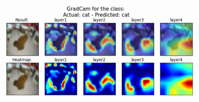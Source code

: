 ![alt text](data:image/png;base64,iVBORw0KGgoAAAANSUhEUgAAAj8AAAEaCAYAAAD+JTYvAAAABHNCSVQICAgIfAhkiAAAAAlwSFlz%0AAAALEgAACxIB0t1+/AAAADh0RVh0U29mdHdhcmUAbWF0cGxvdGxpYiB2ZXJzaW9uMy4yLjEsIGh0%0AdHA6Ly9tYXRwbG90bGliLm9yZy+j8jraAAAgAElEQVR4nOy9d5hkV3Utvva9lTpUh8lJM6ORNAhJ%0AICSBAkkimhwNhgcGDA4PeM/Gzzj8bGzj9Iz9jI3TezhgEJhgkA1GBBOEBCighBIKozQzmtQznbur%0Au3Kd3x/n9l2rStMTNDUaafqs76uvT9+696R9zrmn9jp7b3POISAgICAgICBgqSA60RUICAgICAgI%0ACHg8ETY/AQEBAQEBAUsKYfMTEBAQEBAQsKQQNj8BAQEBAQEBSwph8xMQEBAQEBCwpBA2PwEBAQEB%0AAQFLCmHzExCQwMxeZ2bfNrNxM6uZ2R4zu8LMXnacy+03M2dm7+q4njezD5rZbWY2Z2bzZnazmf2a%0AmfUczzodCmYWmdnfm9n+pN4fPg5lrDKzD5vZ5o7rlyVlntPtMo+wXu9Kyu8/EeUHBAR0B5kTXYGA%0AgCcCzOyvAPwygE8D+H8AxgFsAvAWAN80s9Odcw89jvXpAfBtAE8D8DEA1yZfXQLgNwE0APz141Wf%0ADrwBwPsAvAfAPQB2H4cyVgH4fQDXANhxHPIPCAhYwgibn4AlDzN7LYAPAPg559ynOr7+jJm9GkD5%0AEM/3OOcW/f4x4o8BnA/gIufcT+T6d83s7wGc2eXyjgZnAph0zv3LsWZ0nPouICAg4JAItFdAgN/4%0A3HyQjQ8AwDl3pXNu78L/Ce3xv8zsY2Y2CuCu5Porzew7ZnbAzGbM7Edm9tLO/MzsjWZ2v5mVzewH%0A6NjImFkvgF8C8PGOjc9CfSacc9cn9641s38xs4eT/O43sz82s5zktzmp81vM7JNJ3Xab2duT73/D%0AzPaa2aiZ/ZmZLboumNk1AP4IwHCSp1ugpszsGWZ2VULPTZrZZ81s9UHq8TYz+7SZTQG48iBlbF7o%0AUwBXL5TTcdsKM/uSmZWStr/vIPk8z8y+n9Rn3Mz+ycyKi7VNnnu+mV2d5D1tZteY2XmHuP8jZnZX%0Acv/upN1rOu55jZndmtCXk2Z2o5ldKt+/x8zuSWQ4ltT77MPVNSAg4LEhbH4CljTMLANPJX37KB/9%0AdQBrAfwsPF0GAKfCv8x/FsAbAVwPT5k9R8o7H8C/AbgDnj66EsAXO/K+AEAfgP86gnqsADAB4H8B%0AeBmA/wPg5wD87UHu/TMA+5K6/RDA5Wb2UQAXAng3PL32GwDefIjy3gfgEwCm4fvtEgD7zGwlPEXV%0AC+C/AfifAC4F8B3diCX4CwCzAN4E4H8fpIx9AN6WpN8v5Sj+Cb4PX5+U+/dmduHCl0mffxfACICf%0Aht/gvgLAJw/RNpjZZQCuAlAH8E4APwPfV+sP8diqpB2vTMrZAuB7C5tIMzsNwBUAvgfg1UnbvgZg%0AWfL98wF8HMBnALwcXhbXAxiUel2TbDwDAgK6Aedc+ITPkv0AWA3AAfiljusGTwsvfEy+cwB+fJh8%0Ao+S5bwH4F7n+RfhzMprf7yR5viv5/y3J/095DO3JwG8+KgByybXNSX6flPsG4F/wDwCI5fpNAP7t%0AMGV8GMBYx7WPAJgCMCDXLkrKfWtHPb58BO04J7n3so7rlyXX/1CuZQGMAviIXPshgKs7nn1h8uw5%0Ahyj3BgC3qHw6vn9Xkkf/It/H8BslB+D5ybWfBjB+iDI/CODWw/THVQCuOpFzJXzC52T6BM1PQIBH%0AJ63ya/Cbg4XP+zu+/0ZnBma2wcwuN7M98AeS6wBeCmCr3HYhgK8657S8/zjCOj0K5vGBBcokKfOz%0AAPIANnbcflWasXMz8BuG7zvnmnLPgzi0lmMxXAjg20m+C2XcCH9Y+bkd9379MeTfiVRT55xb2MRt%0AAFLa8BIAXzSzzMIH/tB4HV6z9iiYWR/8hu3yDvkcEmb2cjO73sym4eW+cAB8Qe53ARhMxsZLk3IU%0AtwM4z8z+KqHcOjVlcM69yDn3oiOtU0BAwKERNj8BSx3jAKpIXpyCzwB4VvI5GPbrPwnF8VUAzwbw%0AewBekDz7TQAFuXUNgAMdeXX+vyf527l5ORg+AE8jfRnAa+E3IQsbtULHvVMd/9cWudb53JFgLTr6%0AJMF+JPROx7VjxaHqPQyvgfm/aN/AVuG1RKcskucwvMZv35FWwsyeBS/33fB05yUALk6+LgCAc24b%0AvGy2wG+ax8zscwlVCOfcd+GpyufDU3hj5l0JdG6SAgICuoRg7RWwpOGca5jZDfAamt+T6/uRvKTN%0A7KCPdvx/OoDzALzcOZee1bFH++MZgT8jouj8/xYAcwB+Cv7cyqHwJgBXOOd+R8o86zDPHA/sw6Pb%0AAXha8daOa0esVXmMmErK+DAOoqEDsPcg1wBgEkALfiN3pHg9vAbtZxa0RWa2qfMm59zXAXzdzAbh%0AzwZ9DP5c1luS7y+HP4O1Ev4s2F/Bn4v6raOoS0BAwBEiaH4CAvyL6CIz+9ljyGNhk1NduJC8BJ/T%0Acd/NAF5j7TuqN+gNzpt+/wOA9x5sI2NmQ2a2cAC4R8tM8DY8/rgRwE+pNVWiFdkM+ig6GtSSv0et%0AhXLOzQH4EfyZqVsO8jno5id57kYA77BFdrwHQQ+AegdNtmj/O+emnXOfg9fUPUq2zrlR59w/wJ9Z%0AOhGb2ICAJYGg+QlY8nDO/aeZfQzAp8zsBfAWWGMAlsNrhACgdJhs7oOnPj5qZr8LoAjgD0AKawF/%0ABv+C/aKZfQL+YO97DpLfh+AprOvMO2C8Lrl+Ebwl1UfgD+d+B8Avm9mNAB6Cf/GefiTt7jL+EsB7%0AAXzLzP4MQH9Sx7sA/PtjyO8ReN9K70zO0tSdc7ccxfO/AeAqM2vBW1rNwtOIrwTwO865+xd57rfg%0AtW3fNLN/hNfAXQLgFufc1w5y/3cAfCAZP1fC055v1xvM7JeSPP4LXut0BrzG7tPJ938ATw1eAz/u%0AzoO3lPstyeMqwJ/9OYo+CAgIWARB8xMQAMA596vwVjmnwJtyfw/+zMhqAK9wi/gAkuer8BqcBvzL%0A9o8A/CmA73fcdws81XEegK8AeB28OXVnfmUALwbwJ6BJ/JXwNMufw2uGAOAPAXwe3ini5+E1Jr/c%0Amd/xhnNuFP6cUyWpx9/Day9e4pyrHerZRfKrAPgF+MPJ34fXmB3N89fCn6FZCX9+60r4DdEuHOLM%0AkXPuBwBeAm+y/6/wbgkuxSJerJ1z34D3uP1G+LM/lwJ4Vcdtdyb1+Ev4g9ofgjfV/83k+5vhtTwf%0Ah7cOfC88ZacevOPkExAQ0AXYURg1BAQEBAQEBAQ86RE0PwEBAQEBAQFLCmHzExAQEBAQELCkEDY/%0AAQEBAQEBAUsKYfMTEBAQEBAQsKQQNj8BAQEBAQEBSwph8xNw0sPMtpuZM7Oj9n9jZhea2YePQ7W0%0AjGvM7IrjWcYhyt5qZh82s6Eu5nlZ0t8Ln0kzu9bMjpuPGjPrT8p6l1zbYWZ/cRR5dF3WZnaLmX2q%0Am3keRdnHfewGBDxZETY/ASc1Ek/Im5N/3/oYsrgQwO93rUJPPGyFb1/XNj+Ct8E793s7vP+f/zKz%0AZxyHchbD6wH8zVHcf7LJ+mRrT0BA1xA2PwEnO94K76X3Rjy2zU/AY8edzrkfJXGtXgfvJfsXDnaj%0AmcUHi2Z+LHDO3eace6SbeQYEBJwcCJufgJMWZhYDeDO8591/AfBUMzv3IPc938yuNrOSmU0nNNR5%0ACYXyt8k9CxTONcn/nzKzWzry2Zzc8yq59mtmdnOS734zu/Kx0G+HaOPrzewmMyub2biZfWMhsKaZ%0AnWlmXzCzXWY2b2Z3m9kHkgj0MLPL4D0fA8ACNbijW3VTOOdKAO5HooVb6D8ze52Z3Q2vGboo+e61%0AyXcVMxsxsz83s2xHu99oZvcn7f4BgDMP0jePor0ei6yTa+eY2dfNbDb5fMnM1nTkfY6ZXZfU+14z%0Ae82x9JmZ/YKZ3ZXkt9/MrjAfGBVmdomZfdXM9pnZnJndbmZvk2cP2Z6AgKWOsPkJOJnxAvjwFF+A%0ADzlRR4f2J9kAXJV89074UBM/BLAewNcBfDS59ZLk876jrMMGAH8H4LXwWo8YwPULL7GDQTZR7zpU%0AxuYDsf4HfEyvNwP4OfgNxsrklvUAtiV1fgV8SIU/AMMq/BjAB5P0G+Db9/qja96RIdmIngIf1X4B%0Am+FDdfwpgJfDb8DenLTpJgCvSer7i8k9C3mdDx924g4w9McXj6AOl+ExyDrZrF4HH2T17QDeBeBs%0AAFea+QCoZtYDH5qiH8B/gw838jH4eGJtdUhke9lh6voh+BAm34fXmr0XwHSSPwBsSur0HgCvho+f%0A9kkzWxjf3Ri7AQEnL5xz4RM+J+UHPkbXJIBc8v/XAOxAEtYluXYDgFv0Wkce/8NPk0dd/xR8sEu9%0AthmAA/CqRfKK4aOAzwJ4h1y/BsAV8v8m+Bhh7zhE2yL4oKn/cYR9YfCBjH8bwMNy/VVJnTd3sd8v%0AS/I8NylzFXycqrRvkv5zAJ7RUcedAD7Zkd+74YOcLk/+/yKAezrk+DtJfu+SazsA/EUXZP0Z+E1k%0ATq6dAaAJ4JXJ/++D31RtkHuek9TpU3Lt0kS2lx6i/4YAzAP4y6OU7T8A+N7h2hM+4RM+Lmh+Ak5O%0AJOdH3gDgy46BNb8Av7G4JLmnD55qudw5d1yC3JnZxWb2HTMbh3/pzcP/et+62DPOuZ3OuYxz7tOH%0AyPopANYB+OQhyi6Y2R+Y2YMAqvAv5z8BcKqZZY6yHWZmGfkcSZDN25My98NrKH7TtUdG3+Ocu13+%0A3wqvKfmilgUfZLYA4JzkvgsBfLVDZv9xmPofi6xfDODLAFpSp+3wm6tnSp1udc6lAVCdc9cBOKAZ%0AOee+n8i2LeBtBy6B3yQfSrbDZvY3ZrYTvo/r8BqyRcdVQEAAETY/AScrXg7/C/obZjZk3pT7GvhN%0AwAI1MAz/q3nf8aiAmW2Ej+JtAH4JXhPwLPgXYuEYs1+e/D1U3f8Mntb6R3ja61nwdAweQ/mXgi/Z%0AOjx9dDi8JSnzdABDzrk/7/i+M7r6iuTvNzrK2p5cPyX5uwYdm4qD/N+JY5H1CniqsN7x2XKYOh1J%0AvQ6GI5Htp+Bpu/8D4KXw/fwvOPZxFRCwJHBUv/4CAp5EWNjgfOkg373JzD4AT4m1AKx9DPlXAHRa%0AJw13/P8yAL0AXuucmwOARGuw7DGU14nx5O+h6v4mAH+rmw4ze+VjLO9W+BfsAmaP4Jm7nXM/OcT3%0AnRqYieTvLwK47SD3L2yCRuCpNEXn/504FllPwGt+/vkg341JnR516PoI6nUwqGzHOr80swI8Xfl+%0A59zH5Xr4MRsQcIQIm5+Akw4JxfFqAJ+H13oozgPwlwBe6Jz7jpndCOAdZvZ3i9AhtSTPgnOuItd3%0AA9jccf2lHc/2wL9wG3LtzejOvNsGf+bnnaDFVid64DVdANJDx2/puGeBEjykxsA5Nwt/XuZ4YqFN%0Am51z/3SI+24G8Boz+/9EZm84VMbOubljkPVV8Aecbz0EZXYzgLeZ2YYF6svMnoPHtvm5Af6M0zvB%0AA+mKPLzWXmVbhD8grvVbrD0BAUseYfMTcDLitfAal792zt2oX5jZdfCHY98K4DsAfgvAdwF808z+%0AEd4n0CXwh5m/BuC+5NFfMbPvAZhxzm0D8BUAfwjgn8178D0P/mCu4nvwh5w/aWafgH+BfhDA1KEq%0Ab95U/SEA717s3I9zrmVmvwHgs2b2WfiNngPwQgCfd87dkrTv/cmZnwkA74d/cSq2JX9/ycy+AGDe%0AOXfXoep3vJC06dcAfMbMBgB8E/4FvgXe4umnnXPz8HTejfBngz4BfxboPUdQxGOV9Yfhrc++bmb/%0AAq+NWQ/gJfCHma+BP5/zoeSeD8NvPP8IHZobM7sUfjP1osXO/TjnpszsjwD8SXJ27RvwcnslgD9w%0Azu0xs5sB/J6ZzcBvsH8L3hpsQLJarD0BAQEn+sR1+IRPtz/wmpD7D/H9/4XfgOST/y8F8AP4w8hT%0AAK5GYoUEf07kzwHshX/JXCP5vAt+kzIPb0n2bHRYewH42eSeMoAfwR+63YF2K6Rr0G7ttRkdlkuH%0AaMsb4CmpCjxd8nUAm5LvVsPTNTPw52v+HN7c3gHolzx+Dd7KqgFgRxf6/7KkjHMOcc+n0GEtJ9+9%0AHN4EfS6p++3wZ5Uycs+bADyYtPtaeErukNZexyjrM+HdJUwksnwQ3rpKrbueDuB6eI3MNvgN2y1o%0At/Za6JvLjqAffwneqq0KT6t9EcBA8t3p8JuoOQCPAPgN+E3amDy/aHvCJ3yW+secOy5GLgEBAQEB%0AAQEBT0iEA3IBAQEBAQEBSwph8xMQEBAQEBCwpBA2PwEBAQEBAQFLCmHzI0iCHP78ia7HyQzzwSZf%0AfKLrEdAdBHmePAiyPLkQ5HloPKE3P4nwyuYjMI+YjwTdf/gnu1L2u8zs2sejrIDjC/PRtr9lZmNm%0AFk74P8lhZu80s1vNbMbMdpuP+h7cdjwJYWZvMbNtZjZtZgfM7PLEzUHAkxxmdlUSxPcJOTef0Juf%0ABK92zvUDeAa8L5X/7wTXJ+BJhGTi1eHNhI/EF0zAExiJPHsBfAA+7MRFAF6EgzsDDHgCI5HldQCe%0A45wbhPfnlAFDsAQ8iaCbHDN7G4DsCazOYfFk2PwAAJxzIwC+Bb8JWggYeb2ZTZnZHWZ22cK9idbm%0AYTObNbPtiSBgZh82s3+V+zYfbGdqZk8F8HEAlyRap0M6pQs4epjZhWZ2QyK/fWb2d4lDN5jZ35vZ%0ARzvu/6qZ/WqSXmdm/25mo4l8f1nu+7CZXWFm/5o4gHuXc26bc+4TAO5+PNu4lPA4y/P/Oed+6Jyr%0AOef2APgsfNy0gC7gcZblLuecOoJswvswCugSHk95JtcHAfw+vO+pJy5OtKOhQ33gnZS9OElvAHAX%0AgL+G9646Dh+sMYL3tDoOYCWAPnjHaE9JnlsL4Owk/WEA/yr5b4Z3OJZJ/r8GwM8n6XcBuLajPv8N%0AwJ0nul+ezJ8FmQK4AMDF8L/0NgO4F8AHknsuhHfMFiX/r4B3Src6kfetAH4PPrbWFgAPA/gpkXEd%0A3sFcBKBHyj7dD/kT3w8ny+dEylPq8BUAHznRffFk/5woWQJ4Lrx3agfvtPGlJ7ovTobPCZTn3wP4%0AVXS8X59onyeD5ucrZjYLYBd8hOTfB/B2AN9wzn3DOddyzn0H3pPqK5JnWgDOMbMe59w+51xXfvE7%0A5z7nnHt6N/Ja6nDO3eqc+5FzruGc2wHvLffS5Lub4BfDFyW3vwXeO+1+eE++K51zf+j8L/+HAfwT%0A2mNW3eCc+0oyNsqPV5uWMk6UPM3s3QCeCeAvjmf7lhIeb1k65651nvbaAB+lfsfxb+XSweMpTzN7%0AJrwW9m8fn9Y9djwZNj+vc84V4d3Cnwm/M90EH5l7auED/+thrfPRs38GwH8HsM/Mvm5mB4u2HHAC%0AYWZbzexr5g+yzwD43/CyXcDl8JtcJH8/k6Q3AVjXIfvfhv+lsoBdx7n6AR04EfI0s9cB+FMAL3ft%0A1EnAMeBEzU3nKcz/AvCFLjUlAI+fPM0sgg8d9CvOOQ3m/ITEk2HzAwBwPgjgp+B/4e0C8Bnn3JB8%0A+pxzH0nu/ZZz7iXwlNd98LtVwKtUeyXbNYcqstttCGjD/4OXzRnOuQH4SWXy/b8CeK2ZnQvgqfDU%0ABuBlv71D9kXn3Cvk2SC7xx+PqzzN7GXw8/rV7gQFYj2JcSLnZgbAaV1pRcACHi95DsBrYf/NzEYA%0A3Jxc321mz+t+s44NT5rNT4KPwZ/vuR7Aq83sp8wsNrOCmV1mZhvMbLWZvdbM+uADApbgaTDAB0h8%0AvpltTA5lHcpybD+ADQsHwwK6jiL82axSopl7r37pnNsNP3k+A+Dfhe64CcCsmf2mmfUk8j/HzJ61%0AWEHmUYDnrZGMl87o5gHHhsdTni+EP+T8xkRtH9BdPJ6yfJuZbUzSmwD8CXzA1oDu4fGS5zSAdfBG%0ASc8Aj6FcAODGrraoC3hSbX6cc6MAPg3glwG8Fn4HOwq/Q/11+PZEAP4X/CGuCXhu873J898B8G8A%0A7oQ/yPW1QxT3PXjroBEzGwPSiRoshrqDD8IfIJ+F/wX/bwe553IATwPVsHDONQG8Cn5ybQcwBuCf%0AAQweoqxN8JG4F2RXho+6HdA9PJ7y/N3k+2+Yt8Ysmdk3u9GIAACPryzPAnC9mc3Bm71vA/ALx96E%0AAMHjIk/nMbLwgX83A8B+51ytS23pGkJU94AnLMzs+fAq2U0uDNQnPYI8Tx4EWZ5cWIryfFJpfgKW%0ADswsC+BXAPzzUpmMJzOCPE8eBFmeXFiq8gybn4AnHMw7mZyCP7D+sRNcnYBjRJDnyYMgy5MLS1me%0AgfYKCAgICAgIWFIImp+AgICAgICAJYWjirba29fnhoaGAADZLGOWWauVpl29mqarNfo5ysQsKq7z%0A4HddfCFZbx/TxvyzPT2sRKTuCYhmo85yyxV+Ude6tR8474mo9WpW+Exdysj20i2QlebTdGaAweVr%0Aoj2rzZTSdKvGvohkm1mzOE03crS4jrIijhbzrFd92+qNGprNxsE74CiRyw26QsH7qoo3ijX/bumv%0AJkOaNZu8HkljrMnqtMD+NRkf6B9Ok/EKaeOcNGWOyVa9maYbtVn5gnVAh6V6pkn5uQYzaxrLiLVO%0ANY6XKL+M92d5f3N2nHk2ZZxKtZvGvmjFlKupwEW52mw2k6bModWqdEWWAJDL9blCwfdzFMuYLbC/%0AXR/7NWfso4JJ21q8Z8pxProx6W9xshzLmDUZ1w4cU67FZjYa4vus1dYxbe3JSM+4JmXVlEfirDxT%0AY52iPMtuQuc4x6eT8trlKeNZ1qx2eUqeybzopjzbZSlzzVEGrsDrzSLbstxmeL/IctyJgc6czIN5%0Azqk4q2OcTVFuwEmesuQCrQLT+Q5Zchi1y1KWslhjYJZkbmZEljpcVJYNrTfb05R0K2ZZFsk64uT+%0A4yLLIVfoWQsAiHR9cLrOSp/KGher7MF7tF2Wl36T/OOcvJ9lyXVtw5j5NJoqTOlo1yFLVZc0RQbG%0AZ7K6JtR4T5zn9ZbMoVaV70lIPWLJU+el0/dPfPB1ttVgvSd3TYw551aiA0e1+RkaGsIvvO99AIB1%0Aa9am17PzfOFX9+xI0w/t2Z+mVw6w7OLeR9L0vuZkmu55Bt0HWJ75r3/q2bzezwWgFXHQTx84kKZ3%0A3HVPmnYHuGFp7Gl3LvrUHj4/98B9aXpvDyfyunPPTdOZG29P08MvvDhN75IX4yPfviFNl3c+lKZ7%0Aeim8RwpciMbWn5qm+9esYuXmOSD2bd/rn9v7ALqFQmE1nnXx3wAAhv92U3rd/Tr7qzl9ZZoen+Em%0ApD/P1Sw3y8VptkW5ZteuZ2HPe32aXPYeOhZt3iQvyJs4ESt7OZ4md1/Ne0qywcmyzgCwcubBNF0b%0Ao0uJGdnwDKzlmIp27UvTPafRW/v0Wt4/dc2n0nRjihuhjGyQpjIcK/MD3OTlirLiy2ZudsK/nKZm%0Au2uZXSgM45kX/Q8AwEDx/PR6dCbHVPMibmbXZThOz8xPpOn8zHSa/oq7JE23PrGFhdXvTJMDq7hx%0AtNxQmnY4JU1X5jhnJ8fFEXOZC11LygWAlTmOh9r0aJqerXKFK67h2hHt/kma7tnCsqflZTL9IMdn%0AfYptzrbJk3WdH2Db2uXJ+T474efF1Ox/oVtolyV/ZEV1rhXNp7A+Uy9g3709/+00nZ+hvD/tXs58%0AbmL/4Mec1wOr2J+W040s+7wyJ3Nzv+wPylvTZOvUDlk+S2Q5J7Ic5VwrtuhvNvqRzM1lIsuayPI+%0AkeWEypKb4KkM0/MDrGuuKD+C61zvjosse9bimc++HECnLFmHpshpfJ7y6Bvm/Xn5ITqbZ7uyp8k6%0AOzDA5GbOexsWWfaILJsiy2m+P+FkXtY6ZFmUjdfE7jRdlx8iq9ZwHcjt5jt3cAvrVG5xLZ978OE0%0AHU2NpOm+LPuolOFWpTZQZP6HmZcAcMX/+OxOHASB9goICAgICAhYUjgqzU+j2cSBaf/L9TkvfFF6%0Afd3GdWm63OROuv/Oe9N0Tn6x7djJ6zM7uOsbzpLeqgjl0CeqrZrs15yoRMdKskPtZbOe8RxqjXbf%0A3h7jct8elr186+Y0nS2xrjMjbE9BKJ61svtcJxqJ/aP89VSV3i2v5a/I4RZ39BO7+QtmYB13zCXR%0AL8aJ3tise3vVZj5CaaNvw+99jDHonvXzbNePX8mQaFeO0OP8Iwc2p+mp7fzFUP2LL6Xpnphj4uU/%0A9cU0/epb+KvupudelKavuPuNaXp+7uY0jSzzX7f51Wl6+gXySwXA7OUb0nQv+Gsgrt3G+s3yF01G%0ANN8DeZY3cNqlabq07dlpujlDLVijyHHaA2oKyvILrjBAjVBVaNQo9mPW0DXGy9fPtVBKqNtNWzjW%0AipvPStON00VNLb9Cpxv8tTUyxV+DM3dzPA7VhLqq856cUdvVFNW8i+VXd41zAsa5snYNn5127DsA%0AmBVNUG+B/R0Zf9FVlYYWaq2Yp0yKQr2X5lh2Q6ZSXeUp1NL8NOuUL1KeNZmHUdR9ebbLkvOuOCSy%0AfCY16T1Po/yGG/en6ckpalmqU+zrYkyNS6PGPswJtdDUdZaKA8wLlY8s6dW1K/mrfnpFe1inWaNm%0ApncF6xHJOlvdL3PTqSy5xhebKkuOr8Vlyfznp8lC5IuU8fGXpUOpuiBLak+LQ9TSNFqcl7lxyizO%0As/6TNa5p1Qr7s2cxWUYqS6WMmJ6fl+MhWfbDWmEgpqc6ZFlj2cMiy5bQztWSHH+QdTYr8zIr87Iq%0AsnSLypKDsL7oOiuyjA8fmCFofgICAgICAgKWFMLmJyAgICAgIGBJ4ahoL9dyaMx7ldbodtIXp22k%0Aatb1UT235Uyq5Pbv4/1jB3j+aOU6Pju7n+rbwiqqBVt9qrZjfRpqmTIqNMgcVeYD6y9I01s38NAf%0AAMzu5oHk8k7Wb+AhUm6NCark9mXFSushOaQllgdYTlVwLOrbvvUbeU+Z3T4gB4mxnXnmjZRDsdcf%0AkI4i0T8fK5pAa8b3Xz6ihUZUOLMAACAASURBVEj2ZlIm572a9Vm9kmrjfYXr0/SHtjPAb9/A8jRd%0ALcmBRFFdQyw8zoioonfD1I+W57bzflGz/8bfpWFnMAv2MwB89iUvTNOjf8yDzYW7KOPWPFXrs2L9%0A0ZqQg55f4yE+VMViosjysgMSdDrDw8WFvaT9MMk8M6BqNpf16W5SmAAAB7jkYPXcJOfCsv0yxR+h%0AHKqnkg6+r86xuevuPWm672a1oGRIu0wfVdYuq3OTavSW43wqz0mfykHPvPTjio5oQVVhsetTouae%0A4FhtiVVnuzypmjex+kCvyNOpPDnXUKdcCmqFMkV5xirPxFpTraOOGW2yZHuXDUkZFdKWgy0eet3e%0ATwONXSXKslAmTVYd4ZqTyS8mSxbVcjo3SXmqJW2+n2Nrxdoz2ppTXUZ51Cssu1AlTdOakLk5L7Lc%0ALXNTLQXFuMzyrGx2QNYaMTQoVGUctMmSzx4XWbYcXC2R5RTbvmyI6yxyrPOylVzjZ5u8f77FCdFX%0A5LPVssiyn53SJktpjlpZlefExDbiWM+LJfOK1R2yFNornqbxQiRzLpI66bzMyj25hhxB6WX7dV7m%0ABkh7ZWWsVatS70XX2cPHrQ6an4CAgICAgIAlhbD5CQgICAgICFhSOCraK8plUNzg1aeT81RFq+Mr%0AE6uunGRfnlMVJ1Wn/RWqsx4Uy6et59LSBkWqAqOmOPeaZj7lEVJmrTGq3CvjVMFtPo/WRQDQs5Wq%0A/7ERqubLu0jx1Eaoqrv1J0K11KhyV0dTa1/Gek8d4LNTk1TVObDNxZWi/twr1Js6wVrj1YIZuXas%0AsIEI+Zd6irL/fvGf83qWcZPRz8uP8PQ0fXtZnK19nH4cckIxjIulzPf2vjtNn/3Sq9L0j1ukJFsH%0AqPaulyhXN0e1/+fn35ymf/eH/9nWnnPf9q00/bm/eUGavmXkvWm68U2OwT1f+DQfFm9tFv84TRcH%0A6FelsuJn03R5ldCcl8h4/9KreH3bV9Jkr/hJcf1+LEdtruOOHRZHyA16eZbrMjdnhT+6jdxSvIfz%0AqDHO9rtbqf7OjXLujE+TPlyxhpQ08uI8TlTqrsJyG6W9vC7ybKwmRT60VnzPAMgup8XJfInjrT5N%0A1XazRMvEPepzRp3eiaVo8QzSe5U5trNSFssmkUu+T2gvsT7Ly/zFcZBnuyxlbjqhnB4SZ3j9rP/N%0Am7im7d1DOQ3eJHPzLrZlxUahg/LqhE9okwrHR6NtbnJNa6zmmjk0QyoY6JBljfKvZ5hXs4c0yJ5B%0A6d8G62ox5Vo8g21T30OVstQPzDPfJ0cG5KhBXp0rHm9Z1lSW6rFRZCn6iIY4YnVlmZcZPjs+L7Lc%0AItyxzkux5HINsXhUWbZkXs6TRh1aQytaAMgWxW+Y+GzKCAWWLZGK2q/zUizBLaOy5LxszXHtaoks%0Am2Bf5PvE6bHIslfm5cI6eygEzU9AQEBAQEDAkkLY/AQEBAQEBAQsKRwV7ZUp5LFiq1dRZeSE+lSd%0AqjdX4X5qdIRqsen9pHQwRhXp3LzEYSozn+YU0/UpqtR6+2m1MDNNWml+jLRXdS+thfb8hE7uTj+F%0ALtgBoCBO1laJA6rWWrpar47Q8mukV6weHqHFWl8fu3Foy+Y03aCWDw/fRceO5b2s957tVENWK3zg%0AVAmIk5/392db7Q6njgVxLUbfTq8m/f6vvCy9/vEbSe+4z34vTc+V6AiwMvEUZjRP+qlWF7foEuOt%0A9Q9fT9Of+DKdH+ZytEpqTjN0R32OqszmDFWo972HlNmHtv58W3vyd0ocsgJVrQOnUpbNt4or+zG2%0As/Gjf5c6ibXPshen6d4P89k37v/fafrWGVpDfNbOYZ6/z74YljAsmbpXxe/tIoUJAFEmRt+KBatA%0AoXRatNLCGMdUaYeEE5mQkBP7JEyIzOtWg/e0KhJvScZsNkdauFol5VBTec5STjMHuCYsH2LYEwDI%0AxFRt9w2TGnZFUl2NWZFnllRAQ6zD2uQ5TKuuVp19McHlCI0Z5jkzxTA5TWn/cMT2Z5LwCHEX5dku%0AS64tlRbXDcyQpi9dLc5hi2I9uo+0Qe1BmZuzfLZV0dhn7JMjkyWvzxy4K00vH6LVJwBkHuCc78tL%0ACBSxBGosF8s9cSbbECd78spBQUI/tOriNFbeM40ZPit+8dBscH4Mi2O84ybLxKGhWutWxCEhWqxD%0ASeZTRSzjIDEja7HIUmisljjbbYoD0GxGZCnOCGvTIss619mZnaSpHzUvI9LONkSr2kyRlFumJFZd%0AYiFdE6eb+Rxl07OM9ctILLC5/bRWjIS+F+NcNOUluyYihZmrH566DJqfgICAgICAgCWFsPkJCAgI%0ACAgIWFI4OmuvVguFxKFfTw8fvfE60iNFUbGVy7QkGD1AVdrICC1H9kgU15bEBLnzSkbzzvyYqvh1%0AZzDeVEMc4M1NUndtjlTavQ8wenUjI9YbAAaGV6fpzRdcyC9qEttrp8SEyVO9PCLUykyF5c08wnae%0AcQ6ty7ISrbc8Iyf3V5DG2y6n+M+ui8pzwSmZ0ErHjMoMMg98BwBwzYeoLqzO/WOaLogasd5g3eZK%0AlN/sLFWc0xWxRqlSrTlynziEFMpvYDlVqq0mx0pNTvkbOCYOjNEasGWfbWtOvoeq7+H1Yjk0wrFT%0A/SbzzUhwr5LMgmqD5VWnSOll/pR5/s1Tfz9Nn3k+x/7QU5jnwxGtIlYrXVFKZC8Wkt2AOYdM4tQt%0A28NxsmvnrWk6L/JsiNOwOaEyZmdJ586IPBcctQHAyH0cv7HIs7iIPOs6Lhz7d7RNnu2UrspzaL1Y%0AnMhtVVHbZyTG0WLyrMj9y1eTiolFRd6osu/iHtJAkxHvWdWSdWQ2STe7aInZJkvSBrt2klrKR7Sy%0AbNRJRczNsd9n97F/Zypcx5xYXI3cJ5ZGe9neI5MlKZTRsTt5v8RfA4B8j8SIU2evYmVZnWadMrFG%0A8ybdWBUrvopYky5fzbkpjBAaVeYT93B8TEYSgfy4y7KFTBILL9tD3m7XTlKq7fOS8p6rChU4w3k2%0AE8m8zMi8vJ3HPWKxUi5uFFlK9PX6uMjS2HGjOzm2Wo32dSo/KPNyk8zLWOK0idPfWi/fsXOy5vY0%0AxOJ7im1eK/Nyps6JbFVSYKVe6mzGI9Je+Rb7sSZNWwxB8xMQEBAQEBCwpBA2PwEBAQEBAQFLCkdF%0Ae9VmStj53esAAKc8/5np9Z/cfG2abshp8oaoosstqrayGQltv5yqs97lcpy/TBXZ5DRVWzf/6Edp%0Ael6ornhO1Hxykrw8zxPm99/LZwEgE5Oie3gPqZx6jd2SbXB/uPIMUfPNs51T+1iPG+7/YZo+sEco%0APVGhZ3pIma1YQ8uI7eLobXqKbe7b762ioi5aITSrVUw9uAMAMLiZ7dq/ewfvaUrcH7FUqIsDNLVg%0AiHrpeCzXK06mhFYoi0p09y6qV+tCdUUyhnIx1a6NOvtkbJQqfQCIjGNnYoYWeq2m1K/FevcvF4dg%0AQieWZ1mPR8Z2pOmSWFu0tpNKu+0rlF9zE1W8cZHzo1IhhZstJRSp666Tw2a1hqmHfJ8MbqaTsv17%0ASGO1mmIlYgeXZxzLktDLPsq2yVOsHsUB3ozIsyZUcCSWLfmYz9bb5MlnASASKmBCVP4tcXKq8uxr%0Ak6fM/1lSMCrPObHqchlakEXifK2vyLImxZqlIm1O5Yluzs1uyVI4oF6Ot2yvxD2SW8oVzrWjlyVl%0ANDYqsZfQKUtadR6ZLJlXuyw5x+dmSI25DMuKhBLqK5IafHxlWcbUQ97St22d3bMjTbdknW0Zj1bU%0AHd8ZcbTIvCyo/kLW2SmZlxWRZUvWWXUCmRdZyrGRsbmOeZkTWe6SeZkRWWZElmtZVx2bs0Jf3zfN%0A9+TGGYkXp/lkmY/rZx3mi6QGx+Tdkiu1j8GDIWh+AgICAgICApYUwuYnICAgICAgYEnhqGivVqOJ%0Ayrj3MHTgflrwmJy8n5mgmmzeJK5HH62a1q09jZd76cAslxO6SdLralSFHZgixbR3J9Vc5XGqY0fL%0AVImuqFP1OdRhLBU3+fy+naQyetdLTCejKvGeqxg/anORFgwZUTvPixO3Aw9vS9OnbHxqmr7pTlrg%0AZIpUc551PmNpbayJg65vfxkAYKXuOTl0LYfGvFcZlsbFGkksDKoSN6YuokTu3DQ5cAnj+OSG2JZ4%0AjPvqeB/TA1XKowRxUrePTiDrdn2anqvLsX2xwih0bNsjEyuXKbYnO0BHltp7Bx66P00PixVfJGO2%0AJs7dShOkTweHOJZ3jzAWWDRBi5dV730D79/J8V79t78FAFi74eExw7VaaCRUbJs8KyLPMsdmDSLQ%0AHPtooMixn8uS0otjUiVRTAphoMnrJbEEmp2i1WPduCbM1UlX9qo8O0LxRE7lyfmcG+B60ZC5Ofow%0A6ZShHOun8qxLbKU58Ww4MMR67BlhvU1U/KvWnZ6mB5u0eKk+4Olyq3EcHCuOTZakSgaKsrZmhUKR%0A4wiR0JwDIo+SONiblTW3buKErs75cWJlybk5IHNzcVnS4mxQ6l19wFtgWU0Xu2ODazXRmPfvzNK4%0A5Fuh/Kri3Lemr+QcLUYHiqTMcjnStLFYPkVC0w7k2Z+lWOblvFru8YU4J3Rmr+MRggK72ZcRLyLL%0AZbLOSjNHd3OdHRqUdVaOflRmOabGpK7Dq7n+7Bqh88qcxC0rrKNjWROrxNKDfJ8shqD5CQgICAgI%0ACFhSCJufgICAgICAgCWFo6O9DJhL4rFcdyfVvMUeqg6nZqjCgzgqW7aGp7UHBmkVlFfLL1FNmpxc%0Aj0WF1y+OoracQVX07CliNfUQ43mVZHuX6XASOCiO+9ZuoHOlc86/OE3vO0C18/YZqoL7C6z3qMQd%0AMbEqqNRY3s77qYZ7eNt9rMPGTWn67PNfwOuiyt6xzasOGw/QMdaxwgFY0O4+so/q4bzESKoIBYYM%0A+73ndYzttfX1VImPRbRWq8/yfpMhYdTYYk2vODabYp7Vr7JPJq/+TJpWbXTUarfIKIgvruLrXpem%0AVz+HlNPsf1JNP3k7443lMlRBz1Wpirc8g8g0RKU6NUY1+8Qo45MV3v3TafoTp300Td/1yuek6X+6%0A/q0AgNYjHAPdgIOhFvkOekTU/fmMWtoJ15alfHpFvZ7P00ots5n3RMPkMmw584xWUQ65OufE8H7O%0A9+pdm9P05N0/SNM1Y4ypqMOxXKHFMooDXC9Wr+MYm52jqn6yKo5DM+oojtdNqPS6lNcmT0kXBqnK%0AXy1UeAFn8dmGXzdaO+js8lhxbLLk+pPPUx6ZWGQpFKbJK0Cp41yWVMTwclJJ1UGxmpogFdE2N5/w%0AsmQcR7YGmBrz86A1dlSvxUPCoYVa5NedR8TharssJVhVlu/M3hzvycs7MKNWcjV5Z1ZlXoolXs6x%0AD4d7+Z6sSvy2SaGpa2IoFc13yBKLyFIcTc7KcYHJksgyFlnOiSybIssJjsHxOdJqu8Q6s2cFj5xs%0AWcd5qScJRsYO7xA4aH4CAgICAgIClhTC5icgICAgICBgSeHo9HtmaOX9I/c+QpX12g1Ucc9I7JA1%0AQ1SLrRMVZz4vFIqk1cFaSxz6iW8kZKviLLFJpeVpT6G6fnyQqsD79jLeydhku7VUa5rqubUVUecJ%0A2zMjzhbXD1Nl2NfPk+t9G+jcLitOC/ffS8eJ47upIl4xRBXsulNJywys5LP9YqW05rIX+rxH2h1O%0AHRMMcIlK+cAUeamiqLWrojot9oiFj1CYc6JOb7WoRs0I3+gkVhooDkxHbG+2xLKWn8/r5ZF3pukD%0Au69gueV2dawTy4XiTbyeJzOK6gDrMdBDi7Xc09ie3MvESdzwBWm69EHSn/O7vpqmewscBx97yV+n%0A6ev+kRYll36UTrz6f+slPu8/FEdz3YABLvZ9PjpFOrE4yHJUnv0FieM0sDlNZ86Q+XWOUl0iz1PY%0Ajxv6uQ5UxBneI2U651u+lunyxKVpenSWDkHnxXoJAFyFau6i0NN5je0lzjMHCoxflMuTws4NULZx%0AP2VbEqeK5WnSyb3SLwPDzCffRzo0n2dZ/Xm/3kV7uyjPo5YlrxelvRmhqrPi/M/EIaiDOJYV535x%0AQ+K3CR22fAXX8XKeY2JUrFzny+3xoFyFQjsyWXIdyeVZ79yAWDn1857SKOdmWeK36dwcGBb59fG6%0AxmvsP9XTYdFsN2Xp4JJYZaNTpMjbZcmx3i91Lg6w7ZmMOGOUtAnV7IT2UrHGLbG8bfEdu3xY5qXc%0AMzpDGm6+c50V74RFeWfmKQ5UpR4DTmSZZdm5IZGl0G9q3Vhu8L3U2yuyjMSKsaljRd7Jy/leXQxB%0A8xMQEBAQEBCwpBA2PwEBAQEBAQFLCkdFe0VxjP5Br65a8xSemO9bRdVTIRZnhn1r0vRAL09ot1pU%0Ai2aycnI9EvUcROUu1NhgRDVcZYKq1pV5qtFefPaFafrUlWuZ5z6eHgeAVp7WAKV5qkvv30sHjupA%0ArCVu8qKY11euYpsH11NVbuK8aXIXqY+cWMGddjqtnPr7qMLsWcb2nPnciwAAha/9O7oFswi5gu/X%0A4kpRI0rclIwJNZJjnfO3Ur04LXXOCq0QVYWrFJUqHqFcC6PMp/HAnjTd92b252lvoJp9+Is/x/rP%0Afq29QeIcqzb2jTQ99iWOwabI0oEUje16RZo+5ykcE2+NP5emf/m3352my/+dYzCTJX22eobPnv4U%0ATq0be+m8cmXBtycTKd1w7DCzVJ79K0iZZvtZTsY4B4tq4ZUlbeuWsY9stchzlYz3QcZSelb8kzRd%0AjzjeW6J3b2wWeb6EdODw9ex3K93c3qDMjjRZq5OCGZulWlzJFQdSUbZBnKg+j+O2sIXj0H7IcXvg%0A4xw7mQzjZy1bfkaazmVJ+2Z6SPWtTCiIbNxODxwLjkyWPFJQzIn1bJZp54TqitgPUaQ2TkLxiHPC%0AgjhubYjT2N4M5+xpYuEz3MdyrUQax1eWc+3IZMm+bPOT28c1sTBAatyqbOeBacomI1TfsuUc70q/%0AZHrY/pWbfHuy93Vvbpo55Ar+vdG/QtdKXWdVlmyjMH5wjkc0LBJngRI3DXVeh8TSLMSyzooFb2+V%0A9TmtV2TZEFnWO2TZElmOiCxbIkuJyeVkXpicX+kTerlQZJtN9gYHJvlOzsh6sizL9SRXFllGIssh%0AicO5CILmJyAgICAgIGBJIWx+AgICAgICApYUjor2ymYzWLfWq5eXnU7V09A60iZZCbpkal01TpV4%0AvqCWBxLCPq8Ot0SdJxST9TP/qqhXGxLOfvMa1mf1MlEDr2+3KDmQY9yRO+64K01PiYVY/xDVq3Vj%0Ae6YknlmvnmJfxrIjcT5Wz7I9Q6vEEmYFaZnZ/VTZ9mTYLyvXe/V7nOkImnMMiOMIA0Wveuw9/TXp%0A9cIyUalO0imXlcXz1RhP4cc3US1vp4pjSrEOsj6ptxgk2Cj7sxGz/1vfomp2uJ80Yv8qUesOki4E%0AgFJMy7p9I6QYK2K5kBMrkqaR6qlIjKL7Znn9D+d+mwX8DSmtpjjr6ulnzLY/Xvta3nM5abm+XyWt%0A0jfg45ZFsxKzrAtok+dyWvwUiqSDInGgZmUxz5gXiyihnm1e5Fnl9fkM58RsJA7wIs7TkVmO8WV7%0AqMoedmJds5Jzwg2w3wFgLqLcRkboSLMijkZzBVIZzVji8V3C8TN0LmW7qodWMqNbWHYrFjqln+tF%0Aby/7q1ZiHbIR29M34Pvcou7F3WuXpdIDQl1l2Y8mqn/Mc2zGMWVslpfrQjMItQ1Z3yxPaqwhzlpb%0AYq013M9n+1eyPm6gnSqZi0iTtstysbkpRxtkXc/GMh57ZPzGHAetmPcXxCK3t5fzoFZiudmIefYl%0AVJpF3dMJxDEwkMTc6l1O2rlQZP2jrLzfylL2vFjcxfrOnJPr4kxWZIyaXJf3Z0Mc/bamZV6KlVm/%0AOMd0xfbgXnPTIsv9tGCu1GjJlitwDjXzKkvmlRVHjfEqXYs4flsloe7EoWJvS+blCN9F2eKjZXko%0ABM1PQEBAQEBAwJJC2PwEBAQEBAQELCkcFe2VyURYsdyrn+o5qqQ2LqOKuzFHNfNsgyrqkqoXe6mS%0AazqqWtXJYU7iz2Rkj5aV2DXVFVThTZRZlhunOm9iiqq56b2PtLVnbAdppimxaJjdT9XpOonB0sjJ%0AiXNR01qNbZjcT7Xg/jGegHc9VBGv30qqRJ2P3XfnrWm6dIB1zee9mq/ZOHy8kiNFFBl6e30fN1ex%0AT4fOIAXSuo5yrbZIEdaMFj65mRfy/hpVnJGob+Msx0q0nCrY5iqqLxstWhvM13ekaTdPK7ByhTKu%0AzLRTmHPiDK4iFgq1EsfCQERqpfmLZ6bpXohK+VtsQ/maK9N0aZxy1VhKA2eT9on+6po0PSoxmapz%0ArOtCjKVWq3vWQYC3lEzlGVO9PtR7dppu1ag6rop9TW2I4zc7RVm5bSLPccqzOcaxf+Omy3idUx+5%0AqymD8l0SdSfPfilXaFVZmWmfm3NTpBnLIs9qiZTNQMTx2XwO67rlaezvzQ3O8dtL7Iu5bczTZWSM%0ArOD4j2KOqdHdD7AOc1yn4oyn21yr3bHfsaBdlpwvQ2oxWxMneU2ma3JcIKuWX2ItE0XiYK5Hjho0%0AZG46sdbrpfzKdVLKmOd6VK6Qxq3McN0DgLkp0kztsuS4G5D3g9LKvVmh5RqsU7nEes/NC+WWEQvj%0AFTI3hTYa3b2NdZhj3eLEKWR3ZRmjt9f3dzPmHBrqlXVWaMWqxCmrGdflrPSDk4hkkViNxiZHFsTi%0AqikybuTYtrLESoOUW56VdXZaAjMCmJP/yxEnfFVigA30sq+bcuShd1hoOYkHWo5I481lZF4ul3X2%0AdFKb0XLmObpT1tmMHMdYeXiLvaD5CQgICAgICFhSCJufgICAgICAgCWFo6K9nHNoJJYxlQmqzIpr%0A6bhsXg6H75uiKjSS+DNZicERNcRxYEYsEjLiVEwdDYrTq1WDPME/NUIV+h23fD9NTwrVZfPtJ9dL%0A81S3VcXCoCFxhnokfs3K056epgeX03niTqHPdh2gyneuRPpM+2jDKVTXz4/z2YkRWplNjzI9MeZV%0As6VpqmiPGc6h1fR93/gJ6Z38OJ321RtUKc6WKQ/L0MIrVss9ob1sUtTpMsyiIXGAtZnV6R98dpou%0A/4QxvPbtYT+Uheqyert1Ta3Ovm6KSVlNLLmyv0DHV7955j+k6at6GT/srkFSAtNXCH1Wpbo4X6TK%0AenAL0/U7qHadL3EcVOYkXs2cH4O1snBEXYBTeZZZ73yR/V1rUA61gjhNEwo7nhQLrP1ss+3ls7ZT%0A5HmvyJPacvQdoCq/4u5I0/v2kHIoz9JC5FHylLHUFCuWeoNzvvxsPtP3etb7p3pv4bOTpE23icFi%0AbRWtw/Ln0GHrIEgv1OfvY1klzgUJYYZysobUKt2TZ7ss2cZ8kWtRrSFUV0VkI5Z4cY40mesRWfbK%0A/UWRZU1kOUKr1b4ervWVWdK/bXNTrpvMRQCo1bjuNo1zs97g9bLQNL3LSF3lhR6ammT7p+eEtq2x%0AnfmiOJyVuVyf5zpbLnGeVuakDvNeht2VZYxW06+X7bJkPWtynKFWYV9bhrRlLGuua8laXBCrrn6R%0AZZ/IUpjDPqHPKuJkct+EHC+oyzqb7ZiXK2WdbYksnfSjOETt3SyyXEt5TDUpg+kM+7uWp1x7h3gs%0AYvMm1qOnznlZ67+XdRVVTmOa1r+LIWh+AgICAgICApYUwuYnICAgICAgYEnh6GJ7maE359Wt+0YY%0AA2fvdlJLzRyznG9RFbZ2UJwOtVl1SbwaOZEvGjXUxemU+IPC7DjVc9vvppO8fbvv5k2icu0Tx2AA%0AkJfMlH7LFCReSJ3PFzK0cnES6yeSWF1Dw+LQLyOxsTbSmmmwyGcfuIN1bZZpXRKLZcDItjsBAPUu%0AqmPNDNnEaeLsOOm0mQKtWpxYXdTd+Wm6uJrqWAyJVdeoWHXNUjbOKPvWU9jnMf0XonoL+3lSnGfN%0AztApGppilaQxbQDEYhWDJlWnBVEXn7eF1nQb76E10VMuojPHu4sX8dkePguxRsm/9o1Mn86xMr7z%0AnDTt6rfzWQlQNDu2L2lK9yz3fBEqT9JJMwVxHhlzDNbFIqwolouYE4uJiBaQUUXU6BWx/DogVkTi%0AJK82T6ugyQO0FJydpnodTXVg1y7PjMQjshZV59HTWO/lr6QM3x5dlabPmZH2T5OLe0WR9VtxOtt5%0AzzNfkKbzd5POHv+HHWm61RCHczLUSqO+nc1G95wcLj43Of9bMWmpumO6uIn9g4GDx0qMIrHok3W2%0AKfH4xF8lavMsd/IA5+PstM5N0pTZuN3SJiPriEnMqSjDukZN9ns2egYfLnLtiIZ5jKLQL/OnyLTS%0AZPl5rlPj15KrbDU2penYuOaWRn2jm43u6QTMcshm/EI3KxajM3IMpCXOKOuObSkWOO4hVGVcEDn1%0AiywlZFtT4yzKa68mVOOkrK2zGZHlMllnc+1bBD2CYo7rbKQxOofl+TNkXm9gXlnH9LqqOKasck6v%0AGeKY2ponbTk3QmvjlQ2+K9peAWOHl2HQ/AQEBAQEBAQsKYTNT0BAQEBAQMCSwlHRXmaGTOKUb88e%0AWj/sHaGq6uxnXpCmhyXOVT5HNV9TaImcOMDLCNUDJ2q0iNWszpNOueuO69L0np089a0K9IxYjTVa%0A7VRDIaIquyCOzqpiXZLpJfWRF3qgVmVew8NsZ5yhWtHEem3DZloa1cRcZOd2nkq3OtV8fTHrPZ/E%0AYzHVUR8rzDtTA4AZiZc0M8u6rX7eO9J0zy9SdxrfLarWByTezl6qTqOIJ/LhRFX6wNY03XyQTgdH%0Adl7LOoiVoEYzi4zjoOXanQRmIapWiQHU2Hhhmn5R9nLm28P+nW0w3TMvzit7LmFaVKqbfob5v7L5%0A6TR9fUwV7NU30KFeLkMLp1oy9iW7rsAARLYgT86R2RLnxar17O+eZ4g8xRGZG5frMedHZBKLTFTz%0AJiYWDaGIR/aRPp2ZTAJZMQAAIABJREFU5LiIIY4TI/a7a7VT0hkjRZc5k/RI480s7+dzn0/Tm24j%0A9dycIe3Sk6M8TzuF/bJu+Q/S9CuGSEdcffFz0/SVNwhdc9Wz0nQusyNN15v+WUP35ma7LDk3Z0uk%0ADFetZ2y7nrNIr8fniix7ZG5OCA0i/joxKnNzQmTZIHU4so9jaGaS9EMMXaPF0WCrgyqRMZIRR6ON%0AUyQO4kViQXqpxDNbSVpqRYtUZb5KS6WcUCVYfVqafKDJ8TWV5/12F6m03BSppXotmZsT4ozvGGFR%0AjKjg2zlTIYU5u4fpVetp/dsj8b/iIbG8zIssiwentCB0mPWKLGOZl/t5XGUmw36LhWGLMpSfy7Wv%0As5lYjofIdw2JbxmtYaUG1nOtWB7zeMxQi5R6T8R6FCKuFafKkYrlOh4nbkjTm5p6LIX9VW8e3lFl%0A0PwEBAQEBAQELCmEzU9AQEBAQEDAksJR0V7VWg0P7/Bqs/maUkhUf/X3Uf08PES1phPzrZyo1TRt%0AEuerKs6e8hnm+dD9d6bpHTvoPC3neH+rSfVf1VENnHXtzreGxKHS8hWs6645qs9WnUL18oqV1A2W%0AK9J+TYsTr9Wr6chqWR9VgdUaKYQ1q5nnfolJVhaepZ5QOl0kvdBoNDEx6dXItTYVIWW58f1UFb+0%0An/1+xXlvSNPRXrHeEqrLhJZqqCVdTApofP930/TUJC2CYrEiUKavIWRR5Nqta3qE6urtfUWaXv4/%0AqWo9dZuMwZdR3vvF+iO6XX4PGNX9/VtIe2zNMc/zdrJfXD+dC17zjOen6fq9pIBaCbXZTVkCQKPZ%0AxMSUl2e9qWYPHHe5AVKvhReKvly0/JHE7Yp3kaIwUL3caHD8ZiS20MQYLbymJpmOhZJ0QoE2WkLX%0AONYNAArn02pn+Tv5zM/UP56mN3ybbejbLQ7tJH5RY1jU9vPs9eIg29n3ACmIt2/6QprOvp51+vJW%0A0qf1TwiFD6++d10kMttlKXOzyXUpt4KWTIVzRJY0ykTUI3NzG8e1zcncnGT+mTrlOjHGsT81SQey%0AsYyDtrnZkhhTrp02Ksj63XsaYzRNv4B1etpzSO+9YfhzaXrtFB0pNkqs9/w41/tMjf3S10cHl9t6%0AaEH21Qs532+SIwj1PRIDK3Fk6trDzB0TGtbERC6R5QpdZ2Ut2sC+KwyLLOX8RpsshdKygshSjm5k%0AxPnhxIzMS8i8XCHzUiizRl7KyrXTR309fGaZ1Klap/zWSVytzX0cLwNCXQ02yL32GI/QrOonzbms%0ARtqyuYfHMZq7+U4vzYvFmcQrtOrhrS+D5icgICAgICBgSSFsfgICAgICAgKWFMLmJyAgICAgIGBJ%0A4ajO/MRxjMHkHM/6TTwnUewn/zwwSK5eOeHIyNPlM9xzOTGP/cmdP07Td9x2W5revPH0ND26n6bh%0A5RmeSekRDh8NFqxnK3r7Ojw8y3mjepN1WrGOQQ/XbOaZHw22qib6Jt6Gi+LptNDLMw19ss3MiUn/%0A059F1wC3PMh8HthNnj3q8deb1r1zBVEUoVDw/TE4RPPK3Cael3lz/j95v2PdNvaSo913jpzVuI1n%0An0ZGaPY9spf3D8k5sDkJ/lmv0otsJi9k9yKHY3K5Dg/PEfPd/Cc05/y53V9O08UiA1jeEtOT8+4R%0Amsdm76X88jny2BkxHx83uqbOHaBMzhd6/NRf4fmyu9/PRlgyblyXbd1VngNDDP6ZW81gvPk3c/ye%0Ate4e1kl+A2179llp2v0X89l/L72qjuzjPB0Sz+2LyTMrwW/VdbsD14rsKTwLAgDxiymHN7t/TdOb%0AbucY69tJc/hJ8Ro/KEEdbaN45t7EdCbLcwk5dVR8j5wv2sBzaI7TFJ+9h+e/7Frfvy27Ht1Cuyxl%0AbuY41/IbxJ0vhy+e2ss6FyKee7hrzZlpev+1MjdvEvPjQY7xOTGrr1d5PiNbkEEu53ycHFDJ5sSb%0AP4BYAnQ2t7B/t17AM3L/fYjBqHs/R9lP/USC8coLZaYqC4PIcphDCmc9m++KTRfxPOLlBXpiv1n6%0A15JjRHsK3fO+HuUiFDYlshxQWfJcVH61yFKcY1tBPHTLLS5Pue6fWGSdXSPzsibzso99nl0m57Qk%0AgGkPOHeXZXk/AKyK6G5gQM5dFgZYwY3iZHxNzPuHWzxvNJTlmKoekPNb0zIvJaBBczfHzZoJrr97%0AJvgeHptmO6OaOkk5OILmJyAgICAgIGBJIWx+AgICAgICApYUjo72imL09XmT0jXilVLV5i3Rirom%0AVZNRRjyPNqlWvPN2Bpu88bqr0/T4fqrIShNU52UjFtCbp+rQ1JQ+x/oUxJOvoV2dWRP3mD1DVKWd%0AdjbV2pki6ZRGlWVnNShqRkz9pR71lpjui2fqOOL9K9fR1H0dqGJ8aJpqwdRaPz68Ku9IYWbI5byK%0AsX/o9bz+BrZru9ucplc4UkDnRXQxUDmLfXhP7alpetcOemyeL/HZqgZvNQ2GKDSiqLdjCWqbES+i%0AhnYTzOY7yEv8/A8/kqaH9pHCjH6T1Og38CqWcYuUXWf9FvoHAJqOJu0jv/6SNH3FH/90mn7r+H+k%0A6Yv7OH7vyV+Wpl3kvZM66+7vjjZ5DnD8Rh+iPN9U/GKa3toiNTgdk3KaPYe8wY+3sY93f5Pjd75E%0Aj6y1eco2UnnKfFf+O5YApvmsmNI/s50HPGcNabnTtrO8oUc286Y85blcTNrdpcxr/lzec3OddEdL%0A3ClcfBbHc9/d4jLhHprPv2IrAxB/7c3npumZ4YR6+2J7MM9jQbssSRkZmHZkJJFbR9rgAuNxgZy4%0A9ri1zPY+Mk3T/nkJDl2bp1l5ZDyOkM0IxST9psGE81ldZ9uPFzQHhBI7hX167iqaL/ft5nyYFefw%0At0oZsXDgDaXDpU69ZdZ7zSO8afBMvisuWE7vwjNVzvcFKvqBqN0lyrHAcobc+kSWy1SWEiiYXdIW%0AnFTN2yEm5yNjfB/unuXxiHnQVUGtLPNSzOGzRa6hA1m2fdAoi+VCdRVB2goAlhvzXSG03MZVfE8u%0Ay3NtWVEnp+zGKY+WBMF2ezl3WiPipmKasoz289lsxA4rzPKd3hBzeHcEzGXQ/AQEBAQEBAQsKYTN%0AT0BAQEBAQMCSwlHRXi3nUGt4fVIsp9Uz8cGzEcMn5IW+mJqg2vWBbeJJdILq7R499d6iOi+bE4sr%0AcU3r6tRz5WhkhXzM6+VKuzqzNUjKac0Z56XpgZW0Iim3xEN0VoM4Sj5NtSJhX5RLVMMdmJRAdoP0%0AeOrEimq1WOk841RamZXGfPvvz9JTcDfQbHkBRZskKJ0Ek9sDUpu5Fq0/zoypHr9g5Dtp+iPvYDDP%0AB65l/bMxva5aizKIpa9iGYpOuNNYxkFGKM96Q/T+AH776R9N09v/jhTmxVtpevD1npel6ebVQpne%0AK55BxYNtJGO2Xme958pfTdO3/u7L0/QDH2H7++u0olm7gfKujXr6ZKyLFCbgmaVUnqvYl8/LMAjg%0A08dI3UXTYh21eleafm7PlWn6e2fQXXDZSGVkYrGsFGolFivGWEPSykLQJk+TQISr22nMLRmOt+Is%0APfXmY8qzvlVogWewvF1n8/7vt56dpm93pGWr86SK7mlyvr/yLFptnTHDOvTLonLhMMfIbc/yc2Ts%0A692TZ5ssZW2NRN0PGf5bHK2azq5yPa3OcN1cNsa1qDxMS93MkKzdFZGf0JNtLWsuMjfFs3290W6i%0A6Qqca/3LOTfjPgmQKxZ6Az0scYPQdb1Cn/ZFvD9b4z2tVZRNa6tYMy1jnn1ZyvK0YbEmm/NjIhd1%0AzxTTZYDmikSWTZGl0t7CEqpzbBOvyxUJ4Dk+zvdkuYdyzYiVlfVq0G5eH4pIaS2T4KIrs6SzVopF%0AV3+d9wDAKrGE27qCBa4TWTbGpG0j7PfWPlln98mRmH0SzWAX79kua3EpT1nWIuY5V6Asx4c5KWrz%0A+q7fg4MhaH4CAgICAgIClhTC5icgICAgICBgSeGoaC/nWqjWvNosIzrPQkEtHcSJWVugUqrn5ud5%0AynxyklZNasFT6BHLHqE7NBBqsyHXxeldo8lyy/NU/ca5diuEoZV0GjawciPrnaHuMefEkk1Uuybp%0ApgRRUz+E+QIpurkZqhJHhQJbNihWaqL5X19kUNT5mq9PbhF68bHAOYdmYnUXiQo9s5oqxVGwDptB%0AamRlhZRO+d+pmjzr/B+m6avwJuYpTi0hlm5qydVq6Wl+UZW2eH9dqM3oxXTeBwArPkcnaRO9VMe6%0AFzGva6MX8HkyBbA5qkhboo42G5Y2iKq5wjbPzX2NZX2QllITTmjUBi2X6omFUtxlay/AobEgT8k6%0Ao1ZXNaEjJIhuY4J9fOoKUmPPLlNd/NVz6BQyc5tYekpQwljmqQYyNpF/S9aEujg4jTLtwTBzfZRh%0AXgJCOmlP/FJOtlsHSNFd27o4Te/eT2dvSm9mZjiXtmVpEfjgeUy/8UJan+Yc6YKxCq3GBhNrpO7K%0AU2XJ9mYysn6tZv+eBjo2bNzCsVyfZP9uWknHlLaea11muYz3vZRBHCkNzfFh0v8t8dRZr0uAyY51%0AqmeI86JQZLoRcX2MB8XxrfhI3CD0SE+e9WiKT8zGSjlqsFzm5np6yYtlfMVyHGONDLuFJmS7OjUd%0AGsnRiyirspR5KdZ0LtZApZRlTSigslhmRf1iaSyOCnuN43VALOb6mqS3hjJ8Nw46vpP6a3wnD8Xt%0ATg5X91Fmq3rlZTcv87IklmzyuElg4ZYE15Wqoi5HIWZknZ2sUJZNoT/lxAniPCmwTPPw78qg+QkI%0ACAgICAhYUgibn4CAgICAgIAlhaOmvRoNr3JzouJu1LmHasqp7EhUUk1xRJUXJ4QS8gtxjtUp9NKi%0AJGpQnddw4sxMaDITVWtd1PtxTqy1OlTrxQHSGjmx5mhJGZGc/DfprWarzcsW75F0VlThg7201JgQ%0Aq7bSNKmFvn5aBVWrYgmRT1SNXYzt5eDQTCyvorUsKysOvsqOfVeTdEtiBsUXi0VCgyrRSFS2GXEW%0AaGLJ1RL1pYOoQaWjm6LXNLEmis5pt66pfonjZc0qlld+mlAF9KeJiGwNmm2OvCSgDJhnDFoE5bN8%0AuFymNcRUheriXO4a5i/jFwu0bZdjeznXQmvBkq5MeU40Oe5csdn5mL++W6jIO1ixS1eRSrzh9VvT%0A9HwvY+3ZrYyX1hLHiQ6MOWTGsdAUyy+LaZESjbfLcyRPy6z4qTcyX7Ekun74uWn6O+7Fabpyn/ym%0Ae0D6fjeT8Yw46GtyXSiPklL4/IuYf0+R9aveIrzJnqQ+OmyOEW2ylLnQElV+S6jA0xytQN2tlL3S%0AD1tfRGpsdQ/HbGkVra9sP8dKC+IwTupmsqaJ4RdMrBejqH2dzfdwDsYSh6vqZF3olwfoLw8DZGZQ%0A3yT3SDo+VdboIh0Jjoml2JxYNzYlaFRerHZzsW+pOus8VrimQ2vmILIUKqqVF8pITpA4OSKQyUgb%0AZXhnY6W92N5+scIcEO6pVxwhFk3i7zUltmIsznzj9oUqmxfLVYnZlsmQorIheUaMrpwaYKkTQhlg%0A/fKOO0Pm5SNljsdS5eCOaBsN2RtkAu0VEBAQEBAQENCGsPkJCAgICAgIWFI4StrLpRY3GYmrtVgc%0AHxPKSK3DskPUa56xlert7Q9rHBeqsFpiHdYUXWtOaBCnujPRC6oCs97q4BoiWoipRYotYrmhNI1a%0AITmnZeOg90TiKmywn+0/MHYgTe/YQb18vSr0U92r7qu17sWcgXNoJRREPCzOw4SKgKilS0YVZz0i%0AHVRYLzKeo9PInq20FIv2nMUs6xNpuuVI+cWi7mxzkdYmCxkTHerYWblvueR1r9HxoJGVQatKq4eW%0AmiRoUBhVUzuqeyOwnYUcx2ZpntTC5CTbpmO2nqT1WrewIM+owh7cE5MfGMvRjGb1IKm+6C62c8cu%0AoSiupQx/+zX/lKZ/+MZL0/S3nvd8lv+fLCt+SClN6fg2vk9kcMc6KG5/Pq237j2dKm+N7XcVSHXV%0AfyTWSTulb0dkNFFUaAk1Hol5T6HC9pduZ7ljo6QLmtcI5Z9YxDUlDlE3kMpSVuhI1jv1PJgXWjGq%0A8IF8mW1ZXqYsLyjScvMHF9O6zc3QhKq1R6hQkM52bQ7jmgdNt5ysIQBQlbVVqLgJ43jcD8Z5W3Uq%0A4+K1NK7YFk0zuadAp5ZjLVqT1XO8f2aetM78lFjECY26MDdrwpQeM5oOrekFh5Uy5uToh1JDJhZU%0AUZ6yzBUkjt0KyqlS4rjrBfu9rybxuVq05CpG7Id+sSAryLOxyLLZ8c6sW07S3ANUxMS0Z4D5Opln%0ALXV+2Tj4O9NJH2n8zM3jHMvTk5yXlSnZGzQevc4eCkHzExAQEBAQELCkEDY/AQEBAQEBAUsKR0V7%0AmRniJB5PJGZars1q5+D0U5QVSyBRqz3z4uek6VNPpxXJ9DjpoG2309qjMkd1fU3jzEg6EtqjIbGz%0AYnGqBQC5Xlp45fP8rindUhPHeotRFRoDKmqy7KZYjTVFzefEceJAPy3O4FjuXIlq9qnR0eS5gxb/%0AGGGk95apEzqma2Df7TE6hLw3PjdNP30NneK9qUqVePZjVF1vm+ezt++jg7zyBynvpqNlUaTUqahE%0Am2JxZt9tH7obh6iOXdbH734Ui358QmVA+g1i7aUsmzWzcj+vt4QOdCupgi5AvLPtuC1N1mqkfSq1%0AuUfl1y0syNNkrM3Mka7bNUCLtdUbqS42iW9U3cMOOHAKaawLrmPbfkY8RJ56OimUf3zD29J0889I%0AY0XRDpYlOu6WEwuRfe3yjB9kH998Jq2uVAlfu0VoydvUgSOTNitWMsKBOzFFVeelrs77C3NiKTgu%0Acd7EuqrS9LHanOsu7ZXKso0TEEq2xPVqtMgxOLRF+nQX67y+l7J8y+mU/dA6ztNvnko6t/ED0iDN%0AG0hJRXMybqAUtpRrpDMBIC4JhbaHMhstcYzc28/jDyvPoaUgZHk0odgn8vTMOtIgpTfq6ByzIuvX%0AvNBMszJUKmK5Ojs3lzzXbq12TGgZrJTIUp29VqUSSu2JvK1fHP3K4F2/UZxU1tjG3nk6n3X7aJHa%0AX+O7pL9F+RXEmiwv3FukFtVR+7x0WdJvzQzTFX3vyyO5QT1SwKSOa7WibmVlXrJpcD3iqHFI4gwK%0ApVqTYyH1OVJjuAsHRdD8BPz/7Z17nB11ef+f75zb3neTzf26JAECQQgGIRXUiFipYkmLFqtY81Js%0AqfVCW1qUUk0rWuuvF6q0Yosvo6UWqRe0tEUbEDEqSqAhBEhCSDYhl81mk+xuds/unsvM749zdj6f%0A72G+2XOyZ3dDzvN+vfLKc+Z8Z+Y73+/MnNnnM8/zKIqiKEpNoQ8/iqIoiqLUFBUWizISK0ZteZY7%0AjN5Q5+UsFTiS1TW1IvJpWjtcmX4OkkhzPfxfv9j0WGhnMxRVQDVBcpRUbiCNNi119rNenjSOLCXf%0A47o2ttsZxxB3JFHiCK8416iK4RgyWY5BQ5uGBkgUAdXNaS8mb3Lt81QwAunSpEi2o4iqjAfp4aUc%0ApKvvepCufua9NrQvbHg+tH/bPBLawX0Y26N1iGi78fO/E9pDt5KPk2t+kQt2JIt5TV1iRyH4h0hu%0AvBjztEOWo1E/r0N1fzyWLGgOfJJqyT0eBHAjB2lEl8gybD85vBLLuyAPNBSTY7JUWh0M5tNQuMox%0A9GlfKyJ7ZjbCLXzWJZCuLtqD9jsp8mkXJR1d9CwksNf1Yj57Vv1PaH9n/tvQhyOYW74+MjyfQ7YO%0A6HejH7sy6LfJk/T5PF1H+yhhoqGwLsNRmTSflDAwYNmLok2kmeZzGmWfo4SoDX5hXKo7nzyXnPyR%0AkroOYn89AWSfZQsgsbLklyQJb8kRLP/9+ZBnz09AY/pCHOfvENVBk81o4/tI6pnJ4ppIxTlpqIhv%0AkNTV3wsZ2lB9vecvQkTogpY9oT2/BfLNIR/H2ZVDP44YSF1HKSq1L4B8dYIi1gaSsNP0IzVUV7gP%0AZD27BuS48EW8weJccrQeJy3kYmJkBiyN5Wgu63EtzmjB7+csn2rlJTBWmb0Y6Lo8ZCgOOAusGook%0AgcXpviwiOTofB+l6itP7CRn6zaxPklzVTlIUPyakKAqujqJ+Gyiau4XGYhBtEvwKAkXNNVDEq/yv%0ARKKeH0VRFEVRagp9+FEURVEUpaaoPNprVPaiWlrxBCULJGUhTvVeOCddnFzE7Nalsj8SpzpcC5eg%0ArtCLnXijvXPP7tAeHqJ6U+R2i9dBlpi1kCJ/RGT2AkRAePQmfo6SJbFQEqN+Z3Isg1AtMUr4yHVH%0ArIg4qmEWUM2zNEl0fh7bT3ijkR9VxBjxirKcIf9nLgaXL0e9xY6TrHQQy7uGIIF1d0AaS3dAPvr1%0AN30/tFu/A2nzra9FpNg36TzI0vjz07kXh5u1aToVABKR5t+E63tP3dLQPvE0XMTmKEeRURSfzwVo%0AKPkfyZaxGKSOgNzpMephcBwncK4b2w/YHV3F+myMMUbM6Hx62Ld3HP3buwTnez0lIG1chvZz1x4O%0A7fMfw7q7KACnj8Zl5h7M5xsu3hXa91+GNrnvYr9GEMXpUW2gxg6KlBORppmYT8Fmxe+h2mDIKSme%0AB/ktn6doI44Q9LC/WI5qnmVwncZYAovTfNJ1yhLBRMynPZf8SgEdOyl7Rz1Ee3kI6BNzmKSVHpKS%0AaS69DMbn8vPxxR5KfPqN5ZeFdu7nGDcjuEd5JMk3ttpj0tRCET9U/87fBWnm0CJEfm1rRTRpTx7X%0AeW+AfffSXB6ja7M3wP3rOC3vH8Fv1MgRqjU3gGPIFGtU+pnq+QSMb8REyF6cWJOVTY8S+1HuSvEo%0ACpdfxYjRedlA1337NEpAeJyuxeM4cbgmZ0D3sRhJXS2tJOuLSH0rrvcsvRYx5NPzAP1uZFkOowOt%0Ab4VMGq+jaMBGGgxMsUgbJaNM03U5Qr/D9AARy4x9XarnR1EURVGUmkIffhRFURRFqSkqjvbyihmJ%0AWK7iWlgs4xiyE7QrwxIQyTsmxtIHuVRTcHcuWX4h1o3TW/kUrTVzBlzoc+ei7ktriVRS34jtxsht%0Ay8nQLCkuES17GXLt+bwCESOXp++Tq47sGAd2UNSVo9RYFSjKaduwg6GLIRN58BpLnOQAj2vRHKa5%0AfAn2z/3VoZ1cjsiqK2/9YWgfO47kdW3tz2KjAaICGinKqLkZ26x7PaQUEZFH6t4e2j/pfTP69xS3%0A6sUx0Jjmfc5sCBc9z5MIZBjPQ9K3XIzmm6L4PBqkPM9l8VSZCPHLjM4nyRGmB3vqPkEu6zb4lAfp%0A2M45HxrTa1Y8EdrLHqEeb6Maa0couWQPxmX51TgXurowb40HIas1N1GNtLfa85lYAre910kJVZ9D%0AmyCPyCbPQ2bDfJ6i97hmnM/J9+DO94ahFeUGaT6HaD4pv2Ceo64mRsWkueRXBEh6o0x9hwKMe3Y+%0ApOG6w5DRg246Bynay5IRj2Iuzz0HY962DLKazIBU1diI8Wxuwr20rsFOJptIsnRHkZJd6HfQifbP%0AXYx7fHceUV1DVEvqBEViDkq0/JIheUuO0e8JJcHM99PxjzapYglFyQuSHNJvgCF5ixNuCtUji3EQ%0Aapbus3QvTlJNrqSPe1dLHAcxbybGbcQjmxIAJxpxD0g14z5h6m3ZSxL4zeWouBGOuqLD4f0N5tGm%0AzmDdRAL3+2QbjiHVguV+P12AI47rMsvRcTIm6vlRFEVRFKWm0IcfRVEURVFqiopkryDwJZMpuKUo%0APxnnFxRDdVGyGYo6oecslsA4osbyIJM/mSPLli5D0rolS84ObZaVUsnopGrWa/UiElAkRZ7kKmM9%0AE0bXLYuRRjWSyUS290n242R9HMHBqd24P/EU1ZcZjX6qoo89CALJ5wvz43+PopHayWW9hCLxSHsz%0ADTQ3nCCxn8btpzB/PLwmtJ9YfkloJ9pxEi279VJs5xkahzxJqvDGijxjj8Vj+avQ7jka1d2UCJOL%0APglH7FCCTC4oQy7lIOgnG3NjBiAJcHmnQI5j+5ycspjksNp6iTWfJO94abpQj2A++0cwz8+04Zra%0A04CEgrsNEo1eftXPQnvhSkqk9wy2Of1sSCKXzcNkPf921G2KPYRrNgiobynSWEWEykaJT8kMzfHD%0A1Ah2IHCXG4+uO6seH8lGbFOEkDkGmSWg04WUWPG4FtOoZFrF6bTnku6hMYqaOor+H/BxDu4QRLRe%0AeD40Qm8eRRHxcR2l5cswl0PtSHK4bNG52A4lF42lWepgnYG0CBFLJ/d92t8AtTmAMU234dzcMx2R%0Am/khmtdMPnJ5QLKlgcotwfFo2xumazNT7EOuivdZP5D8ieJcUoSpR7UkhZPh0qsV+WEa6zxHe/Fv%0AKcY9SeFhjZS49ax2zJNX14HtNFIkVgyy5UCAVw3SBlG7IiKDBv0eJtksLbh+85z0mJ4HuLZmjJIt%0AxmndeIBXJDzKWujV4wIMEji2LD2I+PTqy0im5ByMQD0/iqIoiqLUFPrwoyiKoihKTVGR7OX7ORlM%0AF5OU0Svd9fV4hop7JDlxVBc/ZlEiwDjVWTEUZpXLc60trJyMw4WXTHDN+2h5asTnyAxb9krRtkao%0ATpjVV34TP8+yF7kkOXKIVuUkj3mSwLwE9ms4QogDxSiyI58uuP+CKvrWg8CXTLboSkxQwqm52Ecd%0A1VQLcmRz8qkZJHsN0OnUQ/PxA7gm0z+EG5UTQtZlaW6OsTzVGVq5vYg8ME/NFiZOyRlzefi7A1pf%0ADFyqQrXTOFrPVqM4egvrcm0vQyFxJkuRcnQ4vqGxK86rXclq/FjzSXXL4jGc1zGSdwJK+MgS01AC%0Ax/PsLEgfe2dDAlswA7WXFr4RdcEGPURT7o5dHNpJCsoM5uPczx+kE/4p+++w2BANYO4FrG+QJM+a%0AT5+iETn60nHJeB5LmpDPzDDJC4dwonske/kxjrwZbT9B1yadKXG6TmPHsHyYIu52zYVM1NCA6256%0AMw5g2iLoPrHberTyAAAgAElEQVQTGMO+RszfYW9RaNeR1CGU/DAYRiRtnmQMa15EJMYhOTQhQZrO%0AwYO8AkyvheaS3y6gTXp0LQckFZl+eqWij84PShDpZ/h4ivfcMiKFyiXI+5IZiJhLGocYRS0HORoT%0A6yZB5yXVnuTfngRFp9aRxJYiGS9GNc6ssCwuL8Y/YmL/Zsbo9z1P0VsZAztLv7NxmhvPcZ819BiS%0AoO2bgF5ZiNF9I48TIRej30mKghsyHCoXjXp+FEVRFEWpKfThR1EURVGUmqLCaK9A8kUZKUXRSEF0%0AXj/JkxuObd8nd1mG3lZPcS0lighj75xVF4xqUnFkFbvASX/wYhzJY3nKrW1xhIhHEVhiHSdWTpD8%0AFtBgZDKc3I5dfuzCpP1yjqacpYHJRDDa13gzPQOTpzGboTkYoMR2lBjMI3dy/gTVVjkCN7sR1GAz%0AFEJj2MVJmp9vReJwPa7j1B413kRsSdDQRAWuZJFWMkrqN3t5ad/sahVzgPpEmhHVHvJJbrMiDido%0ALkUCzGeM+rqfmnDQ2QBFJbL0Sud1Pol5GJgBOWx76/mhvbMFNl+bXh/JFQdJWuin+aTwOJMmLUJE%0AAkpIyeFJXCfNGkq2udYeT6g1n6RtGETHWdJ4N+5Tfo7q7vkcpjQR88lzSZNG0S/C0s1+HNcOkic5%0AirGFouFa47g2G5px7EcDROsdNKjTJzTkPgX/BDGSoSnpoPFIAhNbJubhspJOdpGWPuRI+seZSelm%0AmWf5hi/TIdrZCTofWcIcpmtztB7U2IFCFRHOJUd9OnRvflWE7xsen7v0KgerUvxbYtUCszWmyC74%0A1n02+vepFOPYmLU/6zhd1yXtLx/dVzvZZ3S0dJ5/QMu4LtXzoyiKoihKTaEPP4qiKIqi1BQVyV7G%0AGIkXa3U01FMkBMtJ1uNUEGlzJBe7mfPk8kpQ5kTLu80yFrkRUxRRk6PERxSgZbvaxE5syC5GdgHy%0A3m0JxvKzSxS8zVw2WsoR5zYnHq849ok0uayfpjEi97DsoT6n4a72zSGs63WHdhDnej7sshSy4V/m%0AeY2Ru54lSGtWSgqe8ZhaUYauubS2FT3Hzu37vH0epD7a0+TOpVDdvUSCZJzdR9BkH0kLFAUmcTr3%0APU5ASnIuRVvEYpSAk28h7C6P5agFS0Z07lDyO8/YWoMfcDRWdBJR24dv+d2jl1vbZ5mcau1xBjxO%0AnGhpISx7TQQ8l5RQk4+Lg1mozldvHnN8yIOMNUAS4wmSDpspcWKvQYLHQYPtGNJW4ghoFL+Jzps+%0AinQ09nsQPu07CHgc6RzMkVTWTedXHd8weI5p+3Q9+vS6AAcL8b3MDPP7BdSf0WS1jnPm1KC5jNNc%0AcjiodauI/s20JDCKFONjt2qHmWibXwPhS9dONky/saWFJa2frugIa/sIHL9vjiHm10YCfn3FGR97%0A6vdZ9fwoiqIoilJT6MOPoiiKoig1RYXRXkZyxVo2+RxHR8H1ZNfagJ2lDFXJOFzODfVYN8cRGAEl%0AM6RaXdkc18si1zq5/FhWY3dhNmu71nM5hxRltUG/M1nHdsl1yvXMhoaQ7GtoBD5YluKGhuESzrAM%0AR2ORK/bb1cdTw4hffMveH34kXBo8TMmkKNKEEz/6FAEX89BeKHmjnyUJk84ylh757fzAqrVFbl12%0ArTrai5REVDmGyY4+ZOmKxx12ns4jPneyLMVZEXrR22fXdLjNamc5FBG/mFDM9yEhBAHqcOV9mk/S%0ATbh/MZK3EpQE1A/YvcxRmXwf4DEl17nHbnpya1tSZemxcDuJhO8vLGEHVmRM9HzmnPOJ6zSXQ8SZ%0Adb5QtE0oy1b12uS5ZEmWahFyf+hewTWvshT6lE/Q/Yrum3k+EWPR2xe6T3p5jk6Nvjb9wM4S6JPU%0AFVihwXyN8FzSeUrnVJ7WzVMmvlye5pLv6dQN+9pkaYWv/Ym5NsO55GSMNAz5vGMu6fcmRhGZCR/y%0AGf+G+XxPtOaSjpHGxKPfbd/w/NHYlmR8zFKtOT9ISRR8nxWOTPOjnw0MHzPNU0C/qzE+Z3O8Hcd9%0AnPfrQD0/iqIoiqLUFPrwoyiKoihKTWEqkVKMMUdEZO+YDZWJYnEQUCaycaBzOeVUbS5FdD5PA/Ta%0APHPQuTyziJzPih5+FEVRFEVRXumo7KUoiqIoSk2hDz+KoiiKotQU+vCjKIqiKEpNoQ8/iqIoiqLU%0AFPrwoyiKoihKTaEPP8qkYozpNMZcNdX9UKqDzueZg87lmYXO58mZsoefqIkxxqwzxmyqwrYDY8yy%0A8W5HOTMwxlxgjPmBMabHGKO5HV7hGGPeZ4x50hjTb4zZb4z5vDGmolI9yumBMeZdxpgdxpg+Y0y3%0AMeZrxlBJeeUVizHm4eJv8Wl5barnRzmjKV54WRG5X0Q+MMXdUcZJcT4bRORmEZkhIpeJyJtE5Jap%0A7JdSOcW5/KmIXB4EQauILJFCvck7prRjyinBDznGmPeISOIkzaec0/bhxxgzzxjzbWPMEWPMHmPM%0AR+m7S40xPzfG9BpjDhlj7jLGJIvfPVZs9rQxZsAYc70xZk3xL8Q/Lf51ccgYs9YY81ZjzE5jzDFj%0AzG3lbL/4fWCM+agxZnfRm/D/jDGn7Viejowxh/9ojPnbkvbfN8b8YdE+2bmx3hjzLWPMvcaYfhFZ%0AFwTBjiAIviIiz07mMdYSkzyfXwqC4CdBEGSCIDggIv8mIpdP4uGe0UzyXL4UBEEPbS4vIuq1ryKT%0AOZ/F5a0i8ikR+dPJOsZTIgiCKfknIp0iclXJsnUiskkKD2VPisgnRSQphb8IdovIW4rtVonIain8%0AldAhIs+LyM20nUBEltHnNSKSK24vISIfFJEjIvINEWkWkRUiMiQiZ1Ww/R+JyHQRWSQiO0XkxuJ3%0Ai0SkV0QWTdXYns7/Ruf9ZGMsIpeKyEER8YqfZ4hIWkRml3FurJeCp2dtsW097XtZ4ZSf+nE4U/5N%0A5XxSHx4Qkc9N9Vi80v9N1VyKyBUi0le8rw6KyK9O9VicCf+mcD7/UUT+sLivQETiUz0WkeMzxRMz%0AIIUHhdF/aSk8/FwmIvtK2n9CRL7q2NbNIvJd+hz18DMkIrHi5+Zim8uozZMisraC7V9Nnz8kIg9P%0A9WS+Ev5JxEOvY4yfF5E3F+0Pi8h/F+2TnhvFC/Ixx7714ecMms/i9+8Xkf0iMmOqx+KV/u80mMv5%0AxTbnTPVYnAn/pmI+ReQSEdkieNA6bR9+pvpFpLVBEGwc/WCMWSciN4rIYhGZZ4zppbYxEflJsd05%0AIvJ3UhjoBikM9JNj7OtoEAT5oj1U/P8wfT8kIk0VbP8lsveKyLwx9q8QZYzx10TkBhH53+L//1Bc%0AftJzowjPjTIJTMV8GmPWishfSeEG3xPVRqmcqbo2gyA4YIx5SETuE5FXj/MwlCKTNZ/FVz/+SUQ+%0AFgRBzhhT5SOpLqfreyovicieIAja6F9zEARvLX7/JRHZLiJnB0HQIiK3iUg1R7qc7S8ke5EUXIdK%0A+Yw1xveKyLXGmItE5DwpSBsiY58bIoW/NpTJZVLn0xhztYj8i4i8PQiCZybgeGqZqbw24yKytCpH%0AoYwyWfPZIoUHrG8aY7pE5Ini8v3GmNdV/7DGx+n68PNLETlhjLnVGFNvjImZQrjya4rfN4tIv4gM%0AGGOWi8jvl6x/WAr65Kky1vZFRP7EGDPNGLNQRD4mIt8cx/5qkZOOcRAE+6Vw8fyriHw7CIJRb91Y%0A58bLMAXqpKBbizGmzhiTmoBjqmUmcz6vlMJLztcFQfDLiTiYGmcy5/I9xphFRXuxiHxGRB6u/iHV%0ANJM1n31SUEBWFv+NPiStEpFfVPWIqsBp+fBTlKeukcIA7hGRHhG5R0Rai01uEZF3i8gJKfz1V/rg%0AsV5EvlZ8u/23TqELY21fROR7UnAdbhGR/xKRr4iIGGMWmUKU2aJT2G8tUc4Yf01EXiWFi1JEyjo3%0AolgsBVlzNNprSER2jK/7SgmTOZ9/Xvz+v4vX2oAx5n+qcRCKiEzuXJ4vIj8zxgxKIex9hxQCUpTq%0AMSnzGRToGv0nhaAiEZHDQRBkqnQsVcMUX1JSKsAUEuWdHQTBrqnuy5mMMeb1UnDJLg70RH3Fo/N5%0A5qBzeWZRi/N5Wnp+FMUYk5CCnHhPrVyMZzI6n2cOOpdnFrU6n/rwo5x2GGPOk0Lqg7kicucUd0cZ%0AJzqfZw46l2cWtTyfKnspiqIoilJTqOdHURRFUZSaoqIkhw2NjUFbW5uIiCQSqFlmfD+0g+xIaI9k%0ActhRDLuKZfHidzZAG9PQCNtg+4n6enTCi07nk89lsd+hYXyR5b7ZL5zXe/B65YexTpb2kWhoQJ8G%0A0qEdb2kK7Qx5zzL9A6HtZzAWHj1mZkwstHNJRFx7CZoOH9vMjhSOLZvLSD6fq0o+I2OmBYWEqiJm%0AFfoQPMmewK4ytkRzE+aOLGEm8j+aRdh+cJgO5Qi152kKjkdvMzXN/jxygj6ckMqYDbMBcyPpiUzd%0A1CtBkK5abipjGgKRtuInCsaYhmuqON2FxSmMa6MMRm7zIOXt9LfQCZzn3KA+2VzHsInsOuqoRNul%0AuNrleH+ce42u+SmhevNpzyVDy2bSfYmuqcWyN3Kbe2VxaAf7+LpLUysez3Lga5+ux/aSZvyZLi9J%0AO2w+Hfle4DtsixzZvPKIY3leXk4153JGIKaj/BXYHRF32LEy2pRjxxy2q03Jdx5NQpzGPUZjaqhN%0AjGzPaecj2xurTWVq1aEnD/YEQTCzdHlFDz9tbW3ywQ99SERE5s2ZGy5PpPGDP3KgM7RfPICb5MwW%0A7Lv54D50LI+bcP1KpA8wKWx//nkrsLwJP9S+hwHv6+4O7c5nngvtoBtXVe6AnVz0vHqsP/jC9tA+%0AWI+b9byLLgrt+C+2hPa0K1eH9kt5bGffD38e2kN7Xwzt+gZcS/vq8OPUM/+s0G6aMwudS+NiPbSn%0A8CO87+ALUj3mi8i3RUQksRkpkTKGbwx/U8Z2lpO9PbrJ9Z8KzcQX8ZCa+Vv6sbyb2u8ne/jb9IFu%0AbAuvt/ex68f04dHofji5Geb59OCw+S8q3E4lfLnK22sTkd8r2ldj8Vsug021st+89D9Ce7U8HrnF%0A9bI+tPunNeOLXq6DyA8dc8i+gmyqU5miu+nJ7j78HT07SRf/Mj5A9lQHXlZzPnkumWtgXrcqNBNf%0AwjX1l3Jj5BZvlHtCO/P7fN1xot8HK+znBTDj18F+e0mzG8jmZ7otZG922J1kDztsft6Ro46VXfaA%0AvJwqzqXpEEltHqMRwef6DIfdVkabctZ12a72JZ+bYidocW+kXUcT1URjzXalbeoq/EPnL80nI/8i%0AqOjhJ5fPS3dfv4iIXH7lm8Ll8xbhL8ShPB42mrY+H9rJETytde7F8v7O3aE9LYG/JIZP4CRujOFx%0AOEOPxkE8LLQuPQN96GgDDmvl5Xhw2r/F9kwcOoB9t5/TEdqJAfS1vwvHU5fHA8zcFvwYzBvAZBw+%0Agoe5ERrdobnTQ3uaj7+Kj+3Hg2DLPJxZA3EcZyxe+Ou9qoXjW+pEXnuuiIh8h9KQv+3DaPIfX0SK%0ApLsEXzz2IiXr7KRtXsUPC3go+sIXPxbaH/nyF0L7q3/8/tB+/31fwaq7OA0FP1DdAvNzYnPTG2D3%0ALKAv7pWxoff8rsCDmrSRvXEiH4SqDd0cuOgDPR9sWboytHN0G+ilu1v/k/zAw3855xw235TYa0gX%0AwnBd9PKX4fpzlbc71d4eRVFeqeg7P4qiKIqi1BT68KMoiqIoSk1RkewV+IHk0oV3Qo7sORQuX7oI%0AdeiCRrxguWQ5tOXDh9C+pxsS3Mx5WPfEYbi062a1hLbfCFkmoMe1nI+Xo3qP4J0fGYQE1jIf2vg5%0AC37NOp4T+/FOztBe9K/lRUhuuWOQyg4l6EXlFyGZecP0nkw7XkSMBeh343yqdjGEYW/pp5dz92Cb%0AKQP5obmh8B6K55W+fTYO8hK+37iMl+PVAHnn39wf2itTEOi7luLdjtdv53dtGMhVA/zyK71TebU8%0AhA/cic3R7w5tDV4b2j2WMC2y7roNob3vNVQXsQK5XURE7qSXeTtmOxpRZ9veA7v3dJHGaJC30eKN%0AMHc2nQ27Dbb1HsZ9vE0eSJfcxC/M8o75fZxybzmudrzvWivkTsdO78VlnsV9duOKqyLX5DbWO3Xj%0Akg5p3Ry9i7W/0W7GlzO/Q8KnRSfZrGxaU8wvJ7te+nG9BG+9GKQo6vlRFEVRFKW20IcfRVEURVFq%0AiopkLy8Zl+YFhZD142m4FwOSnwxFdSVp80ODiJryj1E42zDi93dR5NM5F0HikGbIPV4ez2v5Pmxn%0AqAu+Ur8HEtbwUchKHRdT2K+I1J+DSLCeLviCh16C9JHpOhbaT26DpCUZuFRNCi7luVej373dWLf3%0AONzCAeUsaJ6JKDA5SNJbQPmJ5hSi2uKBM7lF5cwUkZsK5rmckmUdzC+lPhTaG+iLX44gJQFH37q4%0A7b8+E9orb4Wuci/HwJYRqbxONoT2k+99tfXdtn9F2O1NTyBu/ht9FLHFkft3uCQqirnvRDoDmUHb%0A4ShuCkCTD1ObLVMpgZHrv+sA7Pso0Y9rvFn26uR8PuWEkrO0cLpLUnzri8qpI2JLKKeDbEJjuokW%0Ab4D59XXvjV6V2ljrjmueWFbqhPn4itKGgO81nQ67lyJ3rf65ogzZ5tD1Hsfy02EulalGPT+KoiiK%0AotQU+vCjKIqiKEpNUZHsFa9LyYxzClFL8SQSDPZm4aYMhvE8daQLNQv6DkPSkR640wfTkIPyQ9hO%0Anlyf2V64LxuakCm6vw+yUroHstfIwT2hfWDb/4X2soXnWMdTNwcp2WctQZZjfy6imUa6EPnV1QDZ%0AaWgfItYaGzGMbUs6QjtHKdt3P4PEjkMH0e8De+A6HhnGCmfFETGRShfaJ/wqumt7JHSFf/pHnwwX%0Af/IjJNfcwNLNf5PN41hGIeBrsJ23yqX0xU6yx5aJnjLfD21j6TMici9/poGnZMdW9NIWkqgedO0b%0AkTOzjuBcflTW0CbfFdp/efefY1VSzCYfDpehEK/9FCG3vxyph2WDckqdvJLg41/uaMNhSqeDjEd9%0A6N0B+55zYTuSrFtSF687ruNiKWlX9GIRkY0d9IGTXPaUYbsitlz3Qm4/4LAnUfYKRGQ4qoSGC4ro%0AdWW0nmi7zCon/W1Igpqj8lWcNJWzNA/T3LPNbXjdcrYzHtTzoyiKoihKTaEPP4qiKIqi1BSVRXv5%0AvtQVE/rV12PVX/z0kdBujiMiamgI7r4j3aiQ3dWF5IIHeilKawDJArf+54/QyafgUp13NlzUOaqa%0APngcUpoJIKU9/wIKjebiXJ9IpGUakth1rCI5JkO1vfZiu6kUao911SGBYf8w9te/D8d59gWILkuk%0AEXU21I9+JGdAxtsTx35XZCn5YVfRzqKA4bgZOCjyaEHu+aRVM6ycKKUypK4J54Gxm4iIPETH41J6%0AnKASaDfVeD7/5mdD+91//++hPe8ySLsHueijlfBvMnBE4Vi28sqD5SDSsXpJ63rQTv4Zva7LrhSW%0AkjpPsk2WpPknxyVpjSc5YTkRYZMZ7ZWTsnUkEbv2XU+ju90olVZyZ1xDzhF5pRImHwp1Nd2E38Z0%0AG2zeVkMMCYO5+KmrmCnb3D5epflTz4+iKIqiKDWFPvwoiqIoilJTVCR7ZfoHZO/Gn4qIyMLXXxIu%0A3/YEXLC5DFxbuRiS/w35eIs9EU/Bbl8Q2g3tiCCTIURWHe9D9M4Tjz8e2mmSumKDiKBqTsItNpRG%0AlM7O57GuiEg8Bolu9wFIcdkMhiWRw/PhzLPRV0njOHsPoR8/3/mT0O4+QJJePVyY8XpoKDPmtIf2%0AnrkLQ7uvF8fceLhQt8yrZpJD5dS5E1LaN+4keeuqudSIayxNtuyljA37710hUhXIFZMCaxP7HXal%0AuPSRcqQFV02t023cppKcVCYtkk40TPPRi9/MiqUu17S6AuPqHPbJvmsa22Y5jO1kY5aaR0tdXB+y%0Ablz16IB6fhRFURRFqSn04UdRFEVRlJqiItnLz+Vl+OhxERHp3rk7XG764J7qP/ZSaKcNhcg0Iqpp%0A3tylWNyA2lbJJMlNZM/LQO7p7oXEdHAvosOGjkImOjKExIQzsog4aysJlorlsf6hvYgoa5h/VmgP%0AG0RgPffwD0K7oxmhQ3EDSS99AmPRvRvJxBYuOi+0f7n1SazbDPff+a/+ldBelIF/sv+H3xURETNw%0AutSkIUnnHZfD5kATVno2k80Jv9oooZeVeO1bZJ8ux+yCDnQj2XdREsXNZG+YyppfLthPTdKuNaEu%0AH7crhI796CzLsMQ0lfJIpXXIXGM0uvzecfdoYhlPKNBURUqdCeSlsvPcIekM0LUYH4cE5iqDxpd3%0A3LH8ZNt1yWF8C2mLtjNteD3mWBsSDw+04ppT2UtRFEVRFGWc6MOPoiiKoig1RWWylxEZjBWkrJ9u%0AfSpc3lwPWaq3HzW5pB6uqulzWkO7pbUltFMc+ZWE+8sI5KZYCnZTPSLClpy9LLRPLKSoqRdRz2uA%0AHu/iJUkCW3PY7twF80L7glejMNOhbkSR7elH4sGmOvT7yAkcs2mm+iUZ7G/vTtT22r0Drv/WRYtD%0Ae8Wr34jlAsmwc0ehBlbuhefktGA9pK7XfgpJJLdRYr/+vaj7YqkeCyB1LVmMGmy7D1B9olv+DPZ9%0ApyAT3U4y00pavp7sbf9GH6gukbUCa3dluPvvwX6DOZi/L/7BR0P7ow/9Q8Ho+c+xtzdpsIxzPczV%0AjibLyOZcjnw3YXXrgRWwrZJsdvTl6Q0PwFqYHcX7wMFPyelNORoF4yr8pLJXZYwj2sulMfWylhSL%0AbFJxEJ/rSaB0eTntXLKXSwJztMkM4Hmgm5IBe/Q8MB7U86MoiqIoSk2hDz+KoiiKotQUFcleYoz4%0AqcIqz++DljF3ASSt/gSieea0Qd6aNw8J/FIpSFf1ZMdi6I5PCf0CChpLjFCyxDz8a0vPRdLFo61w%0Al20/CGml57jt8/P7kKhw7jBcac3k5e2nZIvzp0Faa6RaJo0LUCMsQUkLDz+PxIlH96Pu0wx6o33e%0AWYh8a5mJdZta0GbOmisL2+5CJN2UQq7J/SQH9A86pC4OdiAlafcMRNVZnmFWnjaRnLC/TAlsA9kf%0AJpvlmm1Xw74a407lvERWXgu7g5Y7+pH+ABJZ/gWds+8PUIfso/cWZa8PRW5iEmHfdAfMNbT4GrJ5%0A7EgOu3T2E6HNNXd+1ofIRWtXWzj5I58YpYn6SosKjQX7zpeT7Ypec9TJki6yXVFtld02p45yQnP4%0AGF3wfbPSRIi1TpWivZwSWPuYTZzl1E6Fcqa8HNlrDtkDDpvbU799qqs5HtTzoyiKoihKTaEPP4qi%0AKIqi1BQV+W+9WEyaWgvSxpxzl4TLG2ehRlZdjJIZNsK31dIAt7HvQxqLJ/D85XmwY/QWuyFprNWD%0ADDV8DO7EmSlILletuDS0z5qJekuxQ0h+KCLip1D3ayCNSK6dB5HAMUNRVz75/LwYls+chWNunY+o%0AMXMCSRSPvwR3epKi4JYuQ5RTUyMiyOqn43iWX3GZiIjUPfhtOS24C+a+JsiZlgedPb3sKt1IdifZ%0AmyERynpIgXIztbmFI2pOIoGxLPVxd7OQx7Hd169CbbYHKKpn+mY6d9hlS9pQ/Y/Xh/an1qDFp2Ud%0APozKflBcJxGXP5qkoQ5avDzaPn82IhfXWRoj4ARlW1e/Cl+8i6JT7nsHrcGJLUXc9bZcUAcveRPs%0AG6jJFWRvIrmAzzF5iOwOsnns6CTuHD25Kcp1UihH4yij4JJT9nJJNVOZ8NAl3ZWTqHGqItYmINrL%0AKYHh9ZOykhaWk8eydKjKacf74Hsln1IDZSxnm6fPFaBYIer5URRFURSlptCHH0VRFEVRaoqKZK9E%0AIi7z5hbc5dOXQeppm4f6XIk6PE8Zjq46CgkoVUfJDA1krFQK3fEM2ghJTKYJ2x8ZQD2v3DC23zEH%0A/Zk9HRFnwXzbldud3BnaTz/9TGj3UoRYUxvc41mD4+mlemYNCfQ7OR379hKQ67IJHE/brPmh3T4D%0AfsEThxHxUh/HuMycf7aIiMTiJBlUkw6Sk9iluP0H9IHGbvte2HciSaMlK7iCbNh9uXmQPlBtpPUc%0A7tXh2BDvQOTl0UJjQfugq+Cx/OtCe/p2krr42CxWhZZZQMm3HiXpzQpOGF1+sMx+ngqVhlvgfHSW%0AvCJ7/1KMfSfNzzDtd+sgSV2cK7LSIK6X4fCpx0nquh3mrGshbS+gc+QpuZi2w+Pigu8dnRHL+Vye%0AKPh2zdFnLhnL1cZRZMm6ODnqjSlH9qqmrOQ6ZpfN9JZhT7QElpNTj/aqUPbKsQTWGNnEunxceSxP%0AphBa3+UdX9BOeuk3q5wIr3L6UU6AYhmo50dRFEVRlJpCH34URVEURakpKpK94nFPZrQXZKRsEu6s%0ARdPhNs8NIozlRA4RVAMeJIHGBshB+QD+LE5ymIwh8ilOz2iJJFxqIzNQO+vYEPYVHIU77lgvkgv2%0AHdxnHU9PJ9zgvUOQOE4choQ2L45+55Lo9/Q6RLiZDI7h+GHoA4d7UBcsqIcbcv455+F44pSQceuT%0AoT3Qjb6mUgU/Xz5n1yarGqwgcYTPds5sx4ng7oO561bYXOfJFW3Am+wg12wnf7HFYY8X6uBGSmDI%0A7tX1ZN9RRlJFPuZlp1CHbEJgGYcLdNEYU009yx3NQVbsju6A2b8NkYifv+JP8AUrJXeS/QDZ8rRj%0AZ+XKltxZSlR5E8wLr4WEfQWdtxy9Z5cVc4WbdDr6MG7t7hRxRXLxmJRTTKk1erElObgy4/FYlfvz%0AMR5piW8k3Fm+aVnhl4RLuuPjmei5jEllOo0rAaXL5vaN0YvLKeVWbi0w6zuStIZp39w9l9LOtmsq%0AXW1U9lIURVEURakcffhRFEVRFKWmqEj2CoJActmCrDV8bCRc3jx3UWinyaN4qBcuRa8ObvZECnWx%0AvBwlDrpM67kAAB5ySURBVCRXfCwO/1ycEw1S5MysVvjUeruQmPDpzT8O7eMkdRnunIgMpBGhMUJR%0AZ7khuHbrU3g+nLn0wtBubUfyxL0kn73UDalrcADyGY/RgoWQCdNHse6xLkSZ9R2BfazneKG/fcdl%0AQthEcs0mS/ci21Evid2oLvWAh53dl1Z02Hui+1NNHrouNJ96E6K0bpK7Q/uXy1+D9newf9XhHrfq%0AhY2zfxMOSV0dtJjvAjzlrDiy4sDuaM5NyMrVNooItDQmbnQyycEld1BtsJtQU8/7IuTp26lA2xyS%0APrgO3fdXvx3buYKSam7ixIss9VYaTTgRuGQv1hY6qHl7dBMeTl7O07GFIgCtC5ulJNdFXk1c0V58%0AEvJF6IL7WknSwfFSJ/a9cyxc8+qwm2JjNrHsKiUIFBG3mulSJyu0k7OztBjXX1tF0XMiTzmWq+dH%0AURRFUZSaQh9+FEVRFEWpKSqr7WWMNCQLrvNDXXBrH9wDaSmfxCbTPlyhc1vJBWtFdSGCKh5D5JNP%0A+eKyVPMrQbLXiaNwf+15FhEeh/Y/i0YZ9KExAblNRCRFG2P5LV6H/sWzWL8ujgivIAH/oUe1utqm%0AkRsyjjfgmxehBlZrM9Z94Wn0NT/UH9qxGI65a8dWERHJDk9GQShXTaXrYbpcliyT7KdaXXGSFShA%0Ah/MM2hFB1QQdfPdb/j20L/42nKHXXPdgaP+yjWQvccheH6ekkOxxH6DlG6cy8ovd+iw5sZ/6ouhV%0AB1iuonOhh9btodvGNlfWNJZHehxtTgb7zi+BuRZyzJIvQRq+m8K93rz3h5G7azoXc7h8FY5tw0/W%0AhXb336LWntzC/blPph4+H/nCowvpAkdSuXKoTE0oodwQHNcxOOwZFEXE1xrbrCqxurWZ5vJxsgd2%0AUKMoOfMbEctOlXqxQ0LHwpGgtI3m1SVblrO80tJhpTJZOeu4ctF2wEzOj5a0OijC0mWr7KUoiqIo%0AinIK6MOPoiiKoig1RUWylzFG4sWkfAcOoDbRwS7Uz1lxCaJoplGdq1QSkSb5PJIQJhNw58VJ6pEA%0AtuehmyNpuLyeefqnoX1g7/OhTVXBJE5RYznfThJY5yFirS6OPo0YSrDYMA3HQIkNMyPY1rRpOM5Y%0AHH52Q9FrCzrg/8sMI8ps7x7IQyaLiLPGGPqdzhb2ZQLSAieDNSTjsCy1geyNZD/OCexoBVZbHqRo%0AnUcvhz3wC2rEftpx+eJFVn8gNG+XFVhO7twe9tPu4pXfRTb8xYv+6qXQ/hvSRrZ8APLDZw1HDXFI%0A1GTAA+5ISse5D616bq6xLzdKqxJcNchERNbAvJpkUyoBt5Eiv876MqI9rdyEdDgXXwUH+MpV/xfa%0A6+iEXv/H60P7/t53YuU7KIuiPEQ272yiYc2CtJ41JIlcQ014SLeXYVvn/gGyWbbkuXdFn5VKYPyZ%0AJLrViNYTvlwoF+WspdG12Vw2R/Q9SIPhf4/el3iAJLDtZI/yTPPLl50qXlKkYfHY7UZxBTmWI2lV%0AarvyKbqWl7sOya2zGjF/LF0to5PNJW+52lQqe33UsVw9P4qiKIqi1BT68KMoiqIoSk1Rkew1ksnI%0A7s5CNEg6wxIS5JqmRvjCprVBDgoofCsZj0fahup8jQxDkkrFsc0Xd24N7c5OyCzJAO39PFycIwFc%0AwokASQdFRNpSkLraZ6CvLw1COJu1EG7RGTPhzxsapuNn2+A4Z8+eGdrTGxFpNpKB63jObGzzMNUk%0AGzI4hmxRxphk0Usu/BEi6G6mYk3vv+EraLSZ1ygnZIt0soGN7mbj4vbQuvLnPwrt8778XGgP/R4k%0AzM0cTbSBt4MoMFmOJIyrKYLqnc/eH9rLVsBN+9m1n8C6D0y27OXwQbeR7HczNWFX+Haq+2QlvHRl%0AsBwP7L9fY3/1Lkhd0/8dyT03UWbMs95LUhcHY/Fm+RAo8ss8jqvpvB6cF9+85rdCe+Wnbwvt2676%0ADHWVQxbvlsmDJmoBzRMpybIuurl1aXY57NyLji/KidZz1RoTsUJ+VpLUtR7mlW/BdXoHXb+/cvhn%0AaMSnYI/DpsCq/136q6F997WQLb+z+jfQyLp/Fbk5YtmpMp5gLx7SSiWt8azr2o6IJBuz1Kw30ubE%0AoixdVWo3H0b0syXJVilHpXp+FEVRFEWpKfThR1EURVGUmkIffhRFURRFqSkqeucnFotJa/E9nvmL%0AEb7X3NQS2i2t0KI5MtszePcmFcczV0AZlLdtRSjq0/+HUNSORUjneeQwdOmhfhQRrW/FOxySw475%0APZmGxpIMz/S+UTaPPs2Yd1Zoz+nAOz9cbJVD9I2Hd4Sa83j/qa4B2Ukb6TEzSSH9F74GqQE278J2%0AXtiP9xm8+sLyPL0HNGGsRHj7XfKGyCaXtj8R2r9cSxmR741oPGng5Y4rg8dC++EfXIkm9LrCBno5%0A4mfP/gq+sBL5ktC8HZm4t3C4LhUzvXgXzt8Lv4v3pbZOwrTZ0IsuHW+D/TmYv7nqu5FrfufD9D7E%0AfsoC3cmh7vw+yHjogHnBUvsrvPYh36I46PP+Gu/n5Ol866RVl/I7C5xFnMP7GT40ej3rE72fDe34%0Am/A+4p/e9NdodPdo3/Du18RBL2Dwu0z0zs+vt/9naNfRCX//JRS2/yit2ztCHzju3fWOF9uu8HZO%0A6ysicQr1pr5e+hbcRx6g+Pbmt+Ndj8P02h2/beQqqbqK3pl583pk+r7iVhSpvX02Ct8++rY1Usr2%0AT6VftuyUqfSdH1cdV9c7PK4pcLVxFDxNtmZpcU+kLWK/z+Nqx6kHltM5xfYyeSG0zQ76lXalXuDl%0A+s6PoiiKoihK5ejDj6IoiqIoNUVlspcXk8bGQvbLOfNRYNDQM5SPaG0J8nBnefEYLYeLbeuWJ0P7%0AFz9FuOPRw3CvDRxDNumEhx00pJBB2XAofRL9qauHH9SIneE540EGq2+bF9pLV0DKiTcjBD43gn0n%0AuChqnEL9qR9Zn0L3KTN1zEP7mfMQFjpP4G59sQ++vTBaP0aZXKtJnDI5/w1MDivmDJs3kL7Vcx18%0Ap7uX0XZ2TXJhzwdQePXhPyediaU4Krx6Cx8oRyv3cmFPBnrIToPjfF/w9dD+2tO/E9prKbZ4q3yY%0AtnOXY/vVBFKXtwfn471yQ2hfRSkHdlGVyM7rO0L7qa6LscmbuZJkVHxwuXAsL21znd3q3StQhPaN%0A33sEX9wTvdWlLAORZHbkPbNCm4+fWfeWDaE97XuQ0vm8+JPc50P7zi8hFvrggmL6gH+yJfWJIVr2%0AarnsRGhztmqWvTYvRjqH3R2Q9W1cYhLbnD2ccaUmFjvynfrNKSOaH46WuvjS5D0463BSV1dA6ZL6%0ANbi3Xn0ZMnTXRYTuH5T+ly07ZerElijLaT+KS9Iaj01S17zYodBmOYtlqzklErfrO1dx0vPykKnL%0AyjK+bew2g+XWRh4D9fwoiqIoilJT6MOPoiiKoig1RUWylx8EkskVpKMYFSqNx6I3Q4FPkvLwnNV7%0ADBlbX9jxPC1HEbT6JNY1PtyxiSRFXAn6EGQhaSURZCWpGJYPDdsZnv1W+GPnnA0Xf8vMhVjHpwzR%0ACRxDjhQ0n+S9eAJjMTSAAqbdx3HMs1rhhwwCRHjNboNPcuVZiDIb6Ckc/84E3pCvKpTgmN2inPmY%0A3cMsmXzkwBdC+30vQAL6ullHG91QhU6WYodQdF+LzLHfpMKI11OzP2tF9E76r0mmsBJTl1M0D5Le%0A1xOQwB7MopDiBey/ndEOu0qRCieF1CTOzP3bO76BLzphzlzWHdp3LIVmtPZjGJjMHVQAsodDRni8%0AXJKIC5JHVtrf8DlmRyfBjHGi5XUwn7j+0tDmwrP3j1DEE7nOH2rFhm6/FpFAr9uFqEE+NJZrvrO2%0AGB1HQztx0HiRlMJj9Rt938EXdIxXz4bU80+X/D6+mIN7qHSVyFUhPK8uzcElRIkt5Vhboi/olJpN%0AMs0lpMSxesbxZJQzWkipF+Hzg1VbojSaSUQkXvF5fBLGk+G5HAnM0cZrDKgJ5oylKpanXLJVR0nh%0AXtd3HbIntM2LFL3FMlaF9rOOJtW6harnR1EURVGUmkIffhRFURRFqSkqkr2CwJeRTOGt+XgMulRd%0AXZJbUXsuVAoJKJ3G2/THj8OJZQTRVHX1VPCUIry4EGo+R8uTkI9yeex3KA2/aSxpR2S0zYTztGXm%0AIvQ7DldwMqBINipaasjOj+RoObafqoNPcrC/L7SPkAQ2vZWi1ChSbn4ziqKmM4X+JB3y4rhZFm1v%0AJ9/6FYLQiVeNoLgsBzKt++6G0P66vLeKHYzg9uusjzPfiER4VnwCRf58Tj6ODw9Rm/2D9IHHuIPs%0Azuh+5CCBHTPwOz9mhS99O3rdyYaDeXZF2792xX+H9vqL1of2be+gwp53s0ZFIXRlOaQdkUMlp3aO%0AF7DKxkU8KWnjVxe/P7TvpMqUW599FRrxnNNJ8sM5b4Z9A+y/++M/Dm0u3PgoF2EdPZxJqTpMugZJ%0AKZZEyNGNNN/X3IoQKkv2Yv3Ikr3GI3WdRPairyzZizWtDpgrSe+Yz+cBn4IsK10SbZ9ob5EoJlz2%0A8uRlxUFPSoVJDlneaqIJ5/OVl5cToeWSw0o/s20O0wXgyofqsmkKjkYvdta0HQ/q+VEURVEUpabQ%0Ahx9FURRFUWqKimWvXK4gEQQkReWyeIbKpyCBeeQJywdon6IkhFTyS2JJdKeuAbW6vBzckLkAIWQB%0AyWSGJKFsBjuOJSlai+QsEZHmlmmhnaQQMZ/24XnQsQyNVt5nPzfJYWQnDI6ztaE5tI9RVNtA34HQ%0AbmyCb3NkBOFkJlV0D09UbS9yD7c0ImHaAPla2Q5SNCY34nh7LT9tn0woa+2PBxCkY+UUO349klT6%0AX6Hxs/L0sZ+WHayOQjiWZuSqgTQZyQwdUDc6WUNY8LKWBXgsKMHcJ25HdNyGL60L7Z1yORptIHv4%0Ax7ShcuIzaOy2t1vfbHoDwnY+ePU/4wuK5vn7xX8U2rcLToD0f5G8/ShtlBU6V3myTph/dMffhjbX%0APsr8GyT2cJuUG3HiGDvaywqspPPg126BnHl+IyJsn+s4D4028/XLUhef466fDF6ecn9FNt9TrMur%0AA+Z8PnVY8lwTvfzEYshbfD/qoR2wrBUte2VftuyUyUplpfBcmRwdEXMcycVSFx+Xqx4XL+d1eZul%0AEiDL0Ty+M2cgYtS6z7jyZvJm6TjbyV5Nt2U+M1X2UhRFURRFOQX04UdRFEVRlJqiQtkrkGwxmWCc%0A6molqG6XBCQBkWTE0WGJNkgRZ58Dt+ue3WgfE0hPPkWH5fMU4RXDs1vA4RYkN1GeRcn6JbKRB/e1%0AiZMUZ6KfCX06Nt8n+S3gfUtkG08wRq1NOP7uHrgLOzvh58uOICHjULbgIxzJ2Ekaq0YHzDZHkr8u%0ACscYEEh4zcswN/vZ33lJK+zN7K9mpyXrEBVS4gZmzzIHjjzA+hjV+pGBw/SBj5l9s7wT9uWuJpuP%0Ah/UjlsYmGTqcx6mvL8w+J7TPXrATjShC6L+Qv08uoOioHQ9h3b/60m2hfdvHKQrspjfA5sgqS3ti%0AyK9931Lrm69fg2jBtauQbJEjVyyp6x9J6uJp4PpAfJKw250jaVgBvQ9mpoukLioLJwNPF40hmVTo%0A1OQxsU5HPl6a17WXYzyfu5Fkry5KZLmZ7OGnYVs6hisirETy7qV7AY0v15R7JnZhaL9qDUWTst7B%0ASQvplvJ/s18duU2WaMqxR8lK8mXLTplKZa8yEhiK1SRa9nJFdbHsxbZL9iqFI/RYtozHcC5MW3CM%0AVxgbx3GmaO4v6oQ9wqfgOFDPj6IoiqIoNYU+/CiKoiiKUlNUJHsZYyRmCu5fj8K0WPZxyU9eAr4t%0Aj6K0LlmNaJGzlsFl2XcUctCOLb8I7eFBuFQzJIHFyPYoKipHtbNinq2VJBsQ4ZVK4bs8DUuGaoax%0A5MZ4VLfMy2PfeYoay+c4+SPatzQh4kwC7HdwAL693iNHiutF7n78dMBkNzC7OLnOF0tJ7zj3W6H9%0AkTzqfHU9AfFpE4XobJZfDe20YTmMtYQyuN3+uIqjRcjV+gUOD+rkNfgDax2uLGO8nHyzyylKqY6k%0Agi3fo/bjkPdOheGR0Dx4dG5oP94OCezs1SR7kaLHAuAGsm8hyeETn0MU2Opboadcec/DtE3ONveo%0Ao6Ok0Wwu+Yrqrd31B8ikydEn6a+R1MXJ/Tqjd2HhkhfYTc/b4eC1gZ/Sh9FIq+My8VDnuvDawfZW%0AhH7NveIg2pDUxSrsTZffHdo9b8GF889XfBCNOFjxrotg7+drhaVdHuhOu9udHbA3QQLbegMSUD4w%0AH/eUV72LZC8O3SS1+YV2yLDbKMshy16uaFW2o2Svfo6eGy85qUz2anPYjuioSmUvXs7rsnR6KrKX%0ANY4U7DetgyQwVx5MRwJHy6Z3GVLllF9kSu8tRdTzoyiKoihKTaEPP4qiKIqi1BQVFosyEitGbXle%0A3Fo+irWcZBo/T1FgFKXV1IrIp2ntcMH6Obgvm+shXf1i02Ohnc3AvS8JeoOfkiIOpNGmpc5+1suT%0ALJf1SUKjYzAcvkW6UzwePXQc4RX3IA36MRxDJssxaGjT0ECJBAPstz3nn3Sf44bcjiwrsIvzlyOv%0ACe2bUnCbcx2ltTFoFZ85ioggK0qDVKjWAJFi/ZXmb7yp5DO7hck9/qBcgw9WmRpXtRiO6mJ/LIcY%0A0IZ6KUqJj3PgWti7WB6oUqjCSaF97IIPelM7Br9jdmdov+4mXFPveRSrfo+GBTMucgWVSHvj9kdC%0A+5+/+nuh/bsrv4xGTtWPJm2gRFLehuvikcE3Yjl75Ekak8e5PptdjwiQ73y4NboJS2AcNtjjajSZ%0AsOyF/m8/F9rQG1c/Qm1oVToFF35vX2h/efXvhvZVsyH33HjrPaHdvx/RnXIXD0o5iSxFrPPxcUqK%0ASerSA++D7HXFfIRlXjIfmgXLW1x3kG1O6smJDV32cMRc9kt0HbBTotJoL76P8VA7lKhykhxyrS5e%0A7qphdrLaZq4kh67fjVwj2s/soESIPOwsb/HrC3z8PIYqeymKoiiKolSOPvwoiqIoilJTVB7tNSp7%0AUS2teIKSBZJ8EY/BdR3j5R4nFESbPKlBcarDtXAJ3ux/sRMu2849u0N7eAhutxhJVfE6uIdnLVxi%0AHc/sBYtD26Mkh7kc1Qyj9jHqd4akNY52i1HCx2QyGdkmoBpmAdU8S5NE5+ex/URxvxNU2ctyQfIb%0A/JZLmNzm6c2Isnmq52LYq2H3XA7/5T/c/lGsfAvMj//950L7tkoTi5WeuSSB/Ch2ZWh3f3MmvrDy%0ADrqKzrBk4kpySH5aXpW3v4tlnMmQuhiWvRCNtukyyF6Wu/xN8CO/6m5E2lxL9dJ+QNJVJ+1p5QbY%0AH1yPGly/exPJXjetoTVYKiFZsYMSpZZ8ZSVM3OVYboU2sQTDc0jjMtwBu5ci9hxRNZW+IDAx0MlG%0ApynLPlb+TZYbOdkjywAUZPnOdfdj8x/A+f5H16DGmdzF1wGf/Dzmpec7dbaHdI2NiI58ag3uHfct%0Afldoc/QWJ1F12ZyMlZcfG6SoWlcpv1EGYxELT5FKZS/GlU+SGE+0lyVPlZkEspx1XFFgwxRRPWMx%0Azpf6GWnswCU1n+z0Gos7oxer50dRFEVRlJpCH34URVEURakpKo728kxhFZaruBYWyziG7ATtyrAE%0ARPKOIZksS7KSl0K0wZLlqAETxCnJGUVrzZwBN/bcuUjy1jodkWUiIvWN2G6MIqkMyW+WFJeIlr0M%0AaX0+r0DEKMLN90kyIztmeVuxHUepseqBPIVy7B3kHnbl+GO3I6sYpDx8IfeR0G66Fiusv3Z9aG/k%0AAj1Cic2cr/NTna419jd/FkPivc+++Al8sYFb7SXbpW/0ONqwTQPjSpA36VKXY98kdzx3GHWcemZD%0AfmB54OrroCXdeN2/hPZb/pxCN+l8sWQokh4v/Ngzob31AVfNL5JAbhAbzpHIOeceJHuYkw2yrsMT%0A4ZpbOsd6KASxJxXZxJ5OdzTMxMLRXjC3yMrQPrEKkUrNqxFNaV2nbO+KXr6cx7OD+zCbbL5BMKXj%0A45CVt1BS0Edhfut976DuQfbi6CKO2OLl/SMUmdYZvduxZa+IZadKpbIXn66ukoPUhpMTumQvV7RX%0AOUkgB0qKirnkrdJ2Uctd89fW2BttL0biUNNH959y6oWVgXp+FEVRFEWpKfThR1EURVGUmqIi2SsI%0AfMlkCm9mZ8mzSfkFxVBhj2wGdbE8es5iCcyjRIBWNBNJSRxZtnQZIhuWLDk7tFlWSiURfcZJB8XY%0Ab/EHHtXhIrnKWM+E0XXLYqRRjWQyke19kv38gGUsE9Ha7k88Re730egzM0HxXhSBZbm4SQ1wJn9j%0Azze7k+kN+8/2Qoa659obaZPkv7yHEtndR9thuYHr/HDWPRH57DBJXSyNPNpHH9jH75K9XIkN2XdN%0AB9pFMoDlju2UqYM6wq5zOvzuXkTBfWfOb4T2o61rQptlyZs/jQn9lRt+hg2xBEbnyzLa2darUcNJ%0AHmI9i/pZqpSwisXz2fk0fSg3yd4oLjmVTuhdK8imJpZ0USW/e8XQ+dgJk2WvhyjT5jvfgegtamKP%0ALR8jJenkWn7WZWAlnuMLksekVPLlz3St8ZhSBNqxDkjvjyyn+4IrQJOX8xR3lWFHqdNDEctOlZyU%0Ad2qO4ghOLCfaiyUwlrc42itxFL9VTe0nQrtHcD9wSVsi7tpeLGO5EiFy/8qxrWNrpeWtlV5/OyOX%0AqudHURRFUZSaQh9+FEVRFEWpKSqSvXw/J4PpYn0Oitiqr8czVNwjyYmjuvgxixIBxpNwoxkKs8rl%0AudYWVk7GkQwvSckVuT8sT41QFJgpkb1StK0RqhNm9dUjYSrPshckKFLchFPbcZLHPElgXgL7NVTn%0Ay+NAMYP2+XTBVRlMVJpDlq7I293QDv9vmiPr2PW9jOxOstm1TrWgum+npIOuyIbOF+kD6vzI4x2w%0AN7DLXcSWq9ivTetbOykngx37mtl3zds/AHNgPi2fKmlEpCQcJBpHlM+xOCSH+5e9M7QfXbEmtFef%0Ai7C+1X8Gm6PGHuDIPHblr2yk/ZK9oaR/lsz0Y7L5xKq0yA/D69IA9FBnN1PdNmtXUxXJR+dUJ8z+%0AHYhw2ngupMq2VnR6wSpIHx2rsHL9YSSY2zMbSWArl71ctfJKv+NmdLfcTPdmPl84UaMr+JLhvrqS%0A5LEddZlWU/bypbLThftTxvFyTS2XBJYYpNcyqC+mDr9ndY1Y92S1veyuRktgvJz7YSU8dKzrkr3Y%0ALrd/QGUvRVEURVEUffhRFEVRFKW2qDDaK5B8UUZKUTRSEJ3XT/KUwI9t34fsk8lgeTJFtcAowouV%0AJ8+qC0b1uDiyyg+oPbbpxUgmExFqZm3LJ8nNowgssY4TKydIfgtoMDIZivCiSC3el6Hj4f7kcpYG%0AJhMK5Zpjt2h6kKQuV7QER3ixO3n7YfrA0hPrLXz6ufy9TCfZjzraTBTsu+biSJ0wcx2ONpMNyQyu%0AbrjmjYee5IfuDsiV31/w9kjbopNsli743MkdpeW8QukG2K6W5FRGPbdtrAe7JNDJhI6du0xz/NC5%0AFLJFcNI7tmfMxrFwjTBL9mLVimWvOtRGlGEeK9atRNwSM2dqJMmY9+dKtOqyy4kCc0WNjVJN2Us5%0AbVHPj6IoiqIoNYU+/CiKoiiKUlNUJHsZYyTuFeSuhnrUkLHkJOtxKoi0OZKLI7Dyecg7CcqcyKKP%0AYRmL6nGlDPqQowyMFKBlJSYs7A/SEidD5Cg13ntAy42VcJDbA95mLotj5u2Ic5uTCLvQ73Us5/pK%0A+1nSooJelr5RK7jCSKYSioja2BZtW311SUl8e2Apo8mxnHFpDq79niwx3kREzrGMxdvvdPSB21dS%0ArKmaUB8cyfz2jSwM7W2pC6gJ9CpOgMd2J2U45fbWofPUs1y+v5U+lM4lnyO56HbDJIFuR21Gp+xV%0A51jOuE6vYY7JjTq3HO9xKGcU6vlRFEVRFKWm0IcfRVEURVFqigqjvYzk/MLzUj7H0VGQa7JZjuqC%0AnfWRaCkZh9uxoR7r5vLkEg0omSHV6srmuF4W2scp0yDLaiw9ZbOoNSYikss5pCirDfqdyTq2m8N2%0AuZ7Z0BDCBoZGkESRpbihYbhdMyzD0Vjkiv129XHcDPwF7DsmZhfKZMLS0iZHG9ZNKk0adqbBx9/r%0AsBVFOZNQz4+iKIqiKDWFPvwoiqIoilJTmEqkFGPMERHZO3HdUcZgcRAEM8duNjY6l1NO1eZSROfz%0ANECvzTMHncszi8j5rOjhR1EURVEU5ZWOyl6KoiiKotQU+vCjKIqiKEpNoQ8/iqIoiqLUFPrwoyiK%0AoihKTaEPP4qiKIqi1BT68KMoiqIoSk2hDz+KoiiKotQU+vCjKIqiKEpNoQ8/iqIoiqLUFP8fKi6g%0Aze0T9MMAAAAASUVORK5CYII=)
